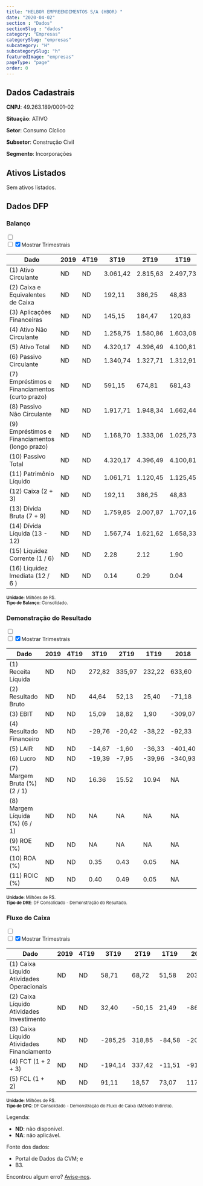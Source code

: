 ```yaml
---  
title: "HELBOR EMPREENDIMENTOS S/A (HBOR) "  
date: "2020-04-02"  
section : "Dados"  
sectionSlug : "dados"  
category: "Empresas"  
categorySlug: "empresas"  
subcategory: "H"  
subcategorySlug: "h"  
featuredImage: "empresas"  
pageType: "page"  
order: 0  
---
```



## Dados Cadastrais


**CNPJ**: 49.263.189/0001-02

**Situação**: ATIVO

**Setor**: Consumo Cíclico

**Subsetor**: Construção Civil

**Segmento**: Incorporações


## Ativos Listados


Sem ativos listados.




## Dados DFP

### Balanço
  
<input type='checkbox' class='toggleCommand' id='toggleBalanco' name='toggleBalanco'>  
<div class='filter-group-balanco'>  
<div class='check_button_balanco'>  
<label for='toggleBalanco'>  
<input type='checkbox' data-filter-col='trimBalanco'><input type='checkbox' data-filter-col='trimBalanco' checked><span>Mostrar Trimestrais</span>  
</label>  
</div>  
</div>  
<div class='overflow balancoTableWrapper'>  
<table class='balancoTable'>  
<thead>  
<tr>  
<th class='dataHeader fixedLeftColumn'>Dado</th>  
<th>2019</th>  
<th class='trimHeader' data-col='trimBalanco'>4T19</th>  
<th class='trimHeader' data-col='trimBalanco'>3T19</th>  
<th class='trimHeader' data-col='trimBalanco'>2T19</th>  
<th class='trimHeader' data-col='trimBalanco'>1T19</th>  
<th>2018</th>  
<th class='trimHeader' data-col='trimBalanco'>4T18</th>  
<th class='trimHeader' data-col='trimBalanco'>3T18</th>  
<th class='trimHeader' data-col='trimBalanco'>2T18</th>  
<th class='trimHeader' data-col='trimBalanco'>1T18</th>  
<th>2017</th>  
<th class='trimHeader' data-col='trimBalanco'>4T17</th>  
<th class='trimHeader' data-col='trimBalanco'>3T17</th>  
<th class='trimHeader' data-col='trimBalanco'>2T17</th>  
<th class='trimHeader' data-col='trimBalanco'>1T17</th>  
<th>2016</th>  
<th class='trimHeader' data-col='trimBalanco'>4T16</th>  
<th class='trimHeader' data-col='trimBalanco'>3T16</th>  
<th class='trimHeader' data-col='trimBalanco'>2T16</th>  
<th class='trimHeader' data-col='trimBalanco'>1T16</th>  
<th>2015</th>  
<th class='trimHeader' data-col='trimBalanco'>4T15</th>  
<th class='trimHeader' data-col='trimBalanco'>3T15</th>  
<th class='trimHeader' data-col='trimBalanco'>2T15</th>  
<th class='trimHeader' data-col='trimBalanco'>1T15</th>  
<th>2014</th>  
<th class='trimHeader' data-col='trimBalanco'>4T14</th>  
<th class='trimHeader' data-col='trimBalanco'>3T14</th>  
<th class='trimHeader' data-col='trimBalanco'>2T14</th>  
<th class='trimHeader' data-col='trimBalanco'>1T14</th>  
<th>2013</th>  
<th class='trimHeader' data-col='trimBalanco'>4T13</th>  
<th class='trimHeader' data-col='trimBalanco'>3T13</th>  
<th class='trimHeader' data-col='trimBalanco'>2T13</th>  
<th class='trimHeader' data-col='trimBalanco'>1T13</th>  
<th>2012</th>  
<th class='trimHeader' data-col='trimBalanco'>4T12</th>  
<th class='trimHeader' data-col='trimBalanco'>3T12</th>  
<th class='trimHeader' data-col='trimBalanco'>2T12</th>  
<th class='trimHeader' data-col='trimBalanco'>1T12</th>  
<th>2011</th>  
<th class='trimHeader' data-col='trimBalanco'>4T11</th>  
<th class='trimHeader' data-col='trimBalanco'>3T11</th>  
<th class='trimHeader' data-col='trimBalanco'>2T11</th>  
<th class='trimHeader' data-col='trimBalanco'>1T11</th>  
<th>2010</th>  
<th class='trimHeader' data-col='trimBalanco'>4T10</th>  
<th class='trimHeader' data-col='trimBalanco'>3T10</th>  
<th class='trimHeader' data-col='trimBalanco'>2T10</th>  
<th class='trimHeader' data-col='trimBalanco'>1T10</th>  
<th>2009</th>  
<th class='trimHeader' data-col='trimBalanco'>4T09</th>  
<th class='trimHeader' data-col='trimBalanco'>3T09</th>  
<th class='trimHeader' data-col='trimBalanco'>2T09</th>  
<th class='trimHeader' data-col='trimBalanco'>1T09</th>  
</tr>  
</thead>  
<tbody>  
<tr class='trContaAtivo'>  
<td class='leftAlignCell rowDescription fixedLeftColumn'>(1) Ativo Circulante</td>  
<td>ND</td>  
<td data-col='trimBalanco' class='trimData'>ND</td>  
<td data-col='trimBalanco' class='trimData'>3.061,42</td>  
<td data-col='trimBalanco' class='trimData'>2.815,63</td>  
<td data-col='trimBalanco' class='trimData'>2.497,73</td>  
<td>2.645,32</td>  
<td data-col='trimBalanco' class='trimData'>2.645,32</td>  
<td data-col='trimBalanco' class='trimData'>3.554,98</td>  
<td data-col='trimBalanco' class='trimData'>3.758,31</td>  
<td data-col='trimBalanco' class='trimData'>3.639,64</td>  
<td>3.654,49</td>  
<td data-col='trimBalanco' class='trimData'>3.654,49</td>  
<td data-col='trimBalanco' class='trimData'>4.124,05</td>  
<td data-col='trimBalanco' class='trimData'>3.654,49</td>  
<td data-col='trimBalanco' class='trimData'>3.654,49</td>  
<td>3.914,59</td>  
<td data-col='trimBalanco' class='trimData'>3.914,59</td>  
<td data-col='trimBalanco' class='trimData'>4.153,24</td>  
<td data-col='trimBalanco' class='trimData'>4.336,64</td>  
<td data-col='trimBalanco' class='trimData'>4.038,81</td>  
<td>3.812,22</td>  
<td data-col='trimBalanco' class='trimData'>3.812,22</td>  
<td data-col='trimBalanco' class='trimData'>3.306,54</td>  
<td data-col='trimBalanco' class='trimData'>3.149,96</td>  
<td data-col='trimBalanco' class='trimData'>3.172,31</td>  
<td>3.018,68</td>  
<td data-col='trimBalanco' class='trimData'>3.018,68</td>  
<td data-col='trimBalanco' class='trimData'>3.426,20</td>  
<td data-col='trimBalanco' class='trimData'>3.369,62</td>  
<td data-col='trimBalanco' class='trimData'>3.325,03</td>  
<td>3.235,61</td>  
<td data-col='trimBalanco' class='trimData'>3.235,61</td>  
<td data-col='trimBalanco' class='trimData'>3.092,51</td>  
<td data-col='trimBalanco' class='trimData'>3.050,27</td>  
<td data-col='trimBalanco' class='trimData'>2.822,91</td>  
<td>2.546,07</td>  
<td data-col='trimBalanco' class='trimData'>2.232,00</td>  
<td data-col='trimBalanco' class='trimData'>2.546,07</td>  
<td data-col='trimBalanco' class='trimData'>2.546,07</td>  
<td data-col='trimBalanco' class='trimData'>2.072,16</td>  
<td>1.774,02</td>  
<td data-col='trimBalanco' class='trimData'>1.774,02</td>  
<td data-col='trimBalanco' class='trimData'>1.821,35</td>  
<td data-col='trimBalanco' class='trimData'>1.805,78</td>  
<td data-col='trimBalanco' class='trimData'>1.648,17</td>  
<td>1.582,95</td>  
<td data-col='trimBalanco' class='trimData'>1.582,95</td>  
<td data-col='trimBalanco' class='trimData'>1.582,95</td>  
<td data-col='trimBalanco' class='trimData'>1.582,95</td>  
<td data-col='trimBalanco' class='trimData'>1.582,95</td>  
<td>804,77</td>  
<td data-col='trimBalanco' class='trimData'>804,77</td>  
<td data-col='trimBalanco' class='trimData'>ND</td>  
<td data-col='trimBalanco' class='trimData'>ND</td>  
<td data-col='trimBalanco' class='trimData'>ND</td>  
</tr>  
<tr class='trContaAtivo'>  
<td class='leftAlignCell rowDescription fixedLeftColumn'>(2) Caixa e Equivalentes de Caixa</td>  
<td>ND</td>  
<td data-col='trimBalanco' class='trimData'>ND</td>  
<td data-col='trimBalanco' class='trimData'>192,11</td>  
<td data-col='trimBalanco' class='trimData'>386,25</td>  
<td data-col='trimBalanco' class='trimData'>48,83</td>  
<td>60,34</td>  
<td data-col='trimBalanco' class='trimData'>60,34</td>  
<td data-col='trimBalanco' class='trimData'>109,55</td>  
<td data-col='trimBalanco' class='trimData'>59,27</td>  
<td data-col='trimBalanco' class='trimData'>59,23</td>  
<td>151,44</td>  
<td data-col='trimBalanco' class='trimData'>151,44</td>  
<td data-col='trimBalanco' class='trimData'>58,67</td>  
<td data-col='trimBalanco' class='trimData'>151,44</td>  
<td data-col='trimBalanco' class='trimData'>151,44</td>  
<td>78,53</td>  
<td data-col='trimBalanco' class='trimData'>78,53</td>  
<td data-col='trimBalanco' class='trimData'>70,87</td>  
<td data-col='trimBalanco' class='trimData'>103,82</td>  
<td data-col='trimBalanco' class='trimData'>90,47</td>  
<td>136,40</td>  
<td data-col='trimBalanco' class='trimData'>136,40</td>  
<td data-col='trimBalanco' class='trimData'>145,84</td>  
<td data-col='trimBalanco' class='trimData'>170,20</td>  
<td data-col='trimBalanco' class='trimData'>326,02</td>  
<td>235,92</td>  
<td data-col='trimBalanco' class='trimData'>235,92</td>  
<td data-col='trimBalanco' class='trimData'>232,51</td>  
<td data-col='trimBalanco' class='trimData'>264,11</td>  
<td data-col='trimBalanco' class='trimData'>358,61</td>  
<td>326,96</td>  
<td data-col='trimBalanco' class='trimData'>326,96</td>  
<td data-col='trimBalanco' class='trimData'>296,21</td>  
<td data-col='trimBalanco' class='trimData'>248,58</td>  
<td data-col='trimBalanco' class='trimData'>268,32</td>  
<td>295,41</td>  
<td data-col='trimBalanco' class='trimData'>275,48</td>  
<td data-col='trimBalanco' class='trimData'>295,41</td>  
<td data-col='trimBalanco' class='trimData'>295,41</td>  
<td data-col='trimBalanco' class='trimData'>233,41</td>  
<td>190,64</td>  
<td data-col='trimBalanco' class='trimData'>190,64</td>  
<td data-col='trimBalanco' class='trimData'>188,32</td>  
<td data-col='trimBalanco' class='trimData'>216,75</td>  
<td data-col='trimBalanco' class='trimData'>275,37</td>  
<td>304,54</td>  
<td data-col='trimBalanco' class='trimData'>304,54</td>  
<td data-col='trimBalanco' class='trimData'>304,54</td>  
<td data-col='trimBalanco' class='trimData'>304,54</td>  
<td data-col='trimBalanco' class='trimData'>304,54</td>  
<td>93,74</td>  
<td data-col='trimBalanco' class='trimData'>93,74</td>  
<td data-col='trimBalanco' class='trimData'>ND</td>  
<td data-col='trimBalanco' class='trimData'>ND</td>  
<td data-col='trimBalanco' class='trimData'>ND</td>  
</tr>  
<tr class='trContaAtivo'>  
<td class='leftAlignCell rowDescription fixedLeftColumn'>(3) Aplicações Financeiras</td>  
<td>ND</td>  
<td data-col='trimBalanco' class='trimData'>ND</td>  
<td data-col='trimBalanco' class='trimData'>145,15</td>  
<td data-col='trimBalanco' class='trimData'>184,47</td>  
<td data-col='trimBalanco' class='trimData'>120,83</td>  
<td>160,57</td>  
<td data-col='trimBalanco' class='trimData'>160,57</td>  
<td data-col='trimBalanco' class='trimData'>172,55</td>  
<td data-col='trimBalanco' class='trimData'>215,59</td>  
<td data-col='trimBalanco' class='trimData'>213,84</td>  
<td>199,56</td>  
<td data-col='trimBalanco' class='trimData'>199,56</td>  
<td data-col='trimBalanco' class='trimData'>197,35</td>  
<td data-col='trimBalanco' class='trimData'>199,56</td>  
<td data-col='trimBalanco' class='trimData'>199,56</td>  
<td>190,34</td>  
<td data-col='trimBalanco' class='trimData'>190,34</td>  
<td data-col='trimBalanco' class='trimData'>202,52</td>  
<td data-col='trimBalanco' class='trimData'>196,76</td>  
<td data-col='trimBalanco' class='trimData'>192,58</td>  
<td>198,95</td>  
<td data-col='trimBalanco' class='trimData'>198,95</td>  
<td data-col='trimBalanco' class='trimData'>193,16</td>  
<td data-col='trimBalanco' class='trimData'>117,47</td>  
<td data-col='trimBalanco' class='trimData'>33,85</td>  
<td>28,65</td>  
<td data-col='trimBalanco' class='trimData'>28,65</td>  
<td data-col='trimBalanco' class='trimData'>25,32</td>  
<td data-col='trimBalanco' class='trimData'>19,03</td>  
<td data-col='trimBalanco' class='trimData'>12,85</td>  
<td>11,03</td>  
<td data-col='trimBalanco' class='trimData'>11,03</td>  
<td data-col='trimBalanco' class='trimData'>10,75</td>  
<td data-col='trimBalanco' class='trimData'>97,51</td>  
<td data-col='trimBalanco' class='trimData'>117,05</td>  
<td>111,43</td>  
<td data-col='trimBalanco' class='trimData'>100,93</td>  
<td data-col='trimBalanco' class='trimData'>111,43</td>  
<td data-col='trimBalanco' class='trimData'>111,43</td>  
<td data-col='trimBalanco' class='trimData'>0,00</td>  
<td>20,33</td>  
<td data-col='trimBalanco' class='trimData'>20,33</td>  
<td data-col='trimBalanco' class='trimData'>0,00</td>  
<td data-col='trimBalanco' class='trimData'>0,00</td>  
<td data-col='trimBalanco' class='trimData'>0,00</td>  
<td>0,00</td>  
<td data-col='trimBalanco' class='trimData'>0,00</td>  
<td data-col='trimBalanco' class='trimData'>0,00</td>  
<td data-col='trimBalanco' class='trimData'>0,00</td>  
<td data-col='trimBalanco' class='trimData'>0,00</td>  
<td>0,00</td>  
<td data-col='trimBalanco' class='trimData'>0,00</td>  
<td data-col='trimBalanco' class='trimData'>ND</td>  
<td data-col='trimBalanco' class='trimData'>ND</td>  
<td data-col='trimBalanco' class='trimData'>ND</td>  
</tr>  
<tr class='trContaAtivo'>  
<td class='leftAlignCell rowDescription fixedLeftColumn'>(4) Ativo Não Circulante</td>  
<td>ND</td>  
<td data-col='trimBalanco' class='trimData'>ND</td>  
<td data-col='trimBalanco' class='trimData'>1.258,75</td>  
<td data-col='trimBalanco' class='trimData'>1.580,86</td>  
<td data-col='trimBalanco' class='trimData'>1.603,08</td>  
<td>1.492,68</td>  
<td data-col='trimBalanco' class='trimData'>1.492,68</td>  
<td data-col='trimBalanco' class='trimData'>924,85</td>  
<td data-col='trimBalanco' class='trimData'>952,45</td>  
<td data-col='trimBalanco' class='trimData'>1.178,52</td>  
<td>1.313,57</td>  
<td data-col='trimBalanco' class='trimData'>1.313,57</td>  
<td data-col='trimBalanco' class='trimData'>874,58</td>  
<td data-col='trimBalanco' class='trimData'>1.313,57</td>  
<td data-col='trimBalanco' class='trimData'>1.313,57</td>  
<td>1.444,59</td>  
<td data-col='trimBalanco' class='trimData'>1.444,59</td>  
<td data-col='trimBalanco' class='trimData'>1.250,61</td>  
<td data-col='trimBalanco' class='trimData'>814,07</td>  
<td data-col='trimBalanco' class='trimData'>1.100,44</td>  
<td>1.270,93</td>  
<td data-col='trimBalanco' class='trimData'>1.270,93</td>  
<td data-col='trimBalanco' class='trimData'>1.712,15</td>  
<td data-col='trimBalanco' class='trimData'>2.021,95</td>  
<td data-col='trimBalanco' class='trimData'>1.968,53</td>  
<td>2.033,38</td>  
<td data-col='trimBalanco' class='trimData'>2.033,38</td>  
<td data-col='trimBalanco' class='trimData'>1.490,11</td>  
<td data-col='trimBalanco' class='trimData'>1.419,11</td>  
<td data-col='trimBalanco' class='trimData'>1.562,31</td>  
<td>1.668,38</td>  
<td data-col='trimBalanco' class='trimData'>1.668,38</td>  
<td data-col='trimBalanco' class='trimData'>1.576,91</td>  
<td data-col='trimBalanco' class='trimData'>1.512,96</td>  
<td data-col='trimBalanco' class='trimData'>1.510,47</td>  
<td>1.639,18</td>  
<td data-col='trimBalanco' class='trimData'>1.217,67</td>  
<td data-col='trimBalanco' class='trimData'>1.639,18</td>  
<td data-col='trimBalanco' class='trimData'>1.639,18</td>  
<td data-col='trimBalanco' class='trimData'>744,15</td>  
<td>856,32</td>  
<td data-col='trimBalanco' class='trimData'>856,32</td>  
<td data-col='trimBalanco' class='trimData'>672,79</td>  
<td data-col='trimBalanco' class='trimData'>607,36</td>  
<td data-col='trimBalanco' class='trimData'>639,84</td>  
<td>516,27</td>  
<td data-col='trimBalanco' class='trimData'>516,27</td>  
<td data-col='trimBalanco' class='trimData'>516,27</td>  
<td data-col='trimBalanco' class='trimData'>516,27</td>  
<td data-col='trimBalanco' class='trimData'>516,27</td>  
<td>358,04</td>  
<td data-col='trimBalanco' class='trimData'>358,04</td>  
<td data-col='trimBalanco' class='trimData'>ND</td>  
<td data-col='trimBalanco' class='trimData'>ND</td>  
<td data-col='trimBalanco' class='trimData'>ND</td>  
</tr>  
<tr class='trContaAtivo'>  
<td class='leftAlignCell rowDescription fixedLeftColumn'>(5) Ativo Total</td>  
<td>ND</td>  
<td data-col='trimBalanco' class='trimData'>ND</td>  
<td data-col='trimBalanco' class='trimData'>4.320,17</td>  
<td data-col='trimBalanco' class='trimData'>4.396,49</td>  
<td data-col='trimBalanco' class='trimData'>4.100,81</td>  
<td>4.138,01</td>  
<td data-col='trimBalanco' class='trimData'>4.138,01</td>  
<td data-col='trimBalanco' class='trimData'>4.479,84</td>  
<td data-col='trimBalanco' class='trimData'>4.710,76</td>  
<td data-col='trimBalanco' class='trimData'>4.818,16</td>  
<td>4.968,06</td>  
<td data-col='trimBalanco' class='trimData'>4.968,06</td>  
<td data-col='trimBalanco' class='trimData'>4.998,62</td>  
<td data-col='trimBalanco' class='trimData'>4.968,06</td>  
<td data-col='trimBalanco' class='trimData'>4.968,06</td>  
<td>5.359,18</td>  
<td data-col='trimBalanco' class='trimData'>5.359,18</td>  
<td data-col='trimBalanco' class='trimData'>5.403,85</td>  
<td data-col='trimBalanco' class='trimData'>5.150,72</td>  
<td data-col='trimBalanco' class='trimData'>5.139,25</td>  
<td>5.083,15</td>  
<td data-col='trimBalanco' class='trimData'>5.083,15</td>  
<td data-col='trimBalanco' class='trimData'>5.018,69</td>  
<td data-col='trimBalanco' class='trimData'>5.171,91</td>  
<td data-col='trimBalanco' class='trimData'>5.140,84</td>  
<td>5.052,06</td>  
<td data-col='trimBalanco' class='trimData'>5.052,06</td>  
<td data-col='trimBalanco' class='trimData'>4.916,31</td>  
<td data-col='trimBalanco' class='trimData'>4.788,73</td>  
<td data-col='trimBalanco' class='trimData'>4.887,35</td>  
<td>4.903,99</td>  
<td data-col='trimBalanco' class='trimData'>4.903,99</td>  
<td data-col='trimBalanco' class='trimData'>4.669,42</td>  
<td data-col='trimBalanco' class='trimData'>4.563,23</td>  
<td data-col='trimBalanco' class='trimData'>4.333,38</td>  
<td>4.185,25</td>  
<td data-col='trimBalanco' class='trimData'>3.449,67</td>  
<td data-col='trimBalanco' class='trimData'>4.185,25</td>  
<td data-col='trimBalanco' class='trimData'>4.185,25</td>  
<td data-col='trimBalanco' class='trimData'>2.816,31</td>  
<td>2.630,34</td>  
<td data-col='trimBalanco' class='trimData'>2.630,34</td>  
<td data-col='trimBalanco' class='trimData'>2.494,14</td>  
<td data-col='trimBalanco' class='trimData'>2.413,15</td>  
<td data-col='trimBalanco' class='trimData'>2.288,01</td>  
<td>2.099,22</td>  
<td data-col='trimBalanco' class='trimData'>2.099,22</td>  
<td data-col='trimBalanco' class='trimData'>2.099,22</td>  
<td data-col='trimBalanco' class='trimData'>2.099,22</td>  
<td data-col='trimBalanco' class='trimData'>2.099,22</td>  
<td>1.162,81</td>  
<td data-col='trimBalanco' class='trimData'>1.162,81</td>  
<td data-col='trimBalanco' class='trimData'>ND</td>  
<td data-col='trimBalanco' class='trimData'>ND</td>  
<td data-col='trimBalanco' class='trimData'>ND</td>  
</tr>  
<tr class='trContaPassivo'>  
<td class='leftAlignCell rowDescription fixedLeftColumn'>(6) Passivo Circulante</td>  
<td>ND</td>  
<td data-col='trimBalanco' class='trimData'>ND</td>  
<td data-col='trimBalanco' class='trimData'>1.340,74</td>  
<td data-col='trimBalanco' class='trimData'>1.327,71</td>  
<td data-col='trimBalanco' class='trimData'>1.312,91</td>  
<td>1.343,29</td>  
<td data-col='trimBalanco' class='trimData'>1.343,29</td>  
<td data-col='trimBalanco' class='trimData'>1.354,36</td>  
<td data-col='trimBalanco' class='trimData'>1.205,43</td>  
<td data-col='trimBalanco' class='trimData'>1.117,05</td>  
<td>1.008,99</td>  
<td data-col='trimBalanco' class='trimData'>1.008,99</td>  
<td data-col='trimBalanco' class='trimData'>1.336,06</td>  
<td data-col='trimBalanco' class='trimData'>1.008,99</td>  
<td data-col='trimBalanco' class='trimData'>1.008,99</td>  
<td>1.710,01</td>  
<td data-col='trimBalanco' class='trimData'>1.710,01</td>  
<td data-col='trimBalanco' class='trimData'>1.616,17</td>  
<td data-col='trimBalanco' class='trimData'>1.504,20</td>  
<td data-col='trimBalanco' class='trimData'>1.583,62</td>  
<td>1.249,61</td>  
<td data-col='trimBalanco' class='trimData'>1.249,61</td>  
<td data-col='trimBalanco' class='trimData'>1.103,79</td>  
<td data-col='trimBalanco' class='trimData'>1.235,45</td>  
<td data-col='trimBalanco' class='trimData'>1.152,74</td>  
<td>1.253,50</td>  
<td data-col='trimBalanco' class='trimData'>1.253,50</td>  
<td data-col='trimBalanco' class='trimData'>1.172,20</td>  
<td data-col='trimBalanco' class='trimData'>1.185,49</td>  
<td data-col='trimBalanco' class='trimData'>1.123,86</td>  
<td>1.097,11</td>  
<td data-col='trimBalanco' class='trimData'>1.097,11</td>  
<td data-col='trimBalanco' class='trimData'>997,21</td>  
<td data-col='trimBalanco' class='trimData'>1.188,81</td>  
<td data-col='trimBalanco' class='trimData'>1.036,35</td>  
<td>1.089,92</td>  
<td data-col='trimBalanco' class='trimData'>974,68</td>  
<td data-col='trimBalanco' class='trimData'>1.120,79</td>  
<td data-col='trimBalanco' class='trimData'>1.120,79</td>  
<td data-col='trimBalanco' class='trimData'>804,12</td>  
<td>819,38</td>  
<td data-col='trimBalanco' class='trimData'>819,38</td>  
<td data-col='trimBalanco' class='trimData'>700,48</td>  
<td data-col='trimBalanco' class='trimData'>701,74</td>  
<td data-col='trimBalanco' class='trimData'>686,67</td>  
<td>614,68</td>  
<td data-col='trimBalanco' class='trimData'>614,68</td>  
<td data-col='trimBalanco' class='trimData'>614,68</td>  
<td data-col='trimBalanco' class='trimData'>614,68</td>  
<td data-col='trimBalanco' class='trimData'>614,68</td>  
<td>396,36</td>  
<td data-col='trimBalanco' class='trimData'>396,36</td>  
<td data-col='trimBalanco' class='trimData'>ND</td>  
<td data-col='trimBalanco' class='trimData'>ND</td>  
<td data-col='trimBalanco' class='trimData'>ND</td>  
</tr>  
<tr class='trContaPassivo'>  
<td class='leftAlignCell rowDescription fixedLeftColumn'>(7) Empréstimos e Financiamentos (curto prazo)</td>  
<td>ND</td>  
<td data-col='trimBalanco' class='trimData'>ND</td>  
<td data-col='trimBalanco' class='trimData'>591,15</td>  
<td data-col='trimBalanco' class='trimData'>674,81</td>  
<td data-col='trimBalanco' class='trimData'>681,43</td>  
<td>743,85</td>  
<td data-col='trimBalanco' class='trimData'>743,85</td>  
<td data-col='trimBalanco' class='trimData'>798,22</td>  
<td data-col='trimBalanco' class='trimData'>690,26</td>  
<td data-col='trimBalanco' class='trimData'>584,75</td>  
<td>499,15</td>  
<td data-col='trimBalanco' class='trimData'>499,15</td>  
<td data-col='trimBalanco' class='trimData'>856,45</td>  
<td data-col='trimBalanco' class='trimData'>499,15</td>  
<td data-col='trimBalanco' class='trimData'>499,15</td>  
<td>1.162,44</td>  
<td data-col='trimBalanco' class='trimData'>1.162,44</td>  
<td data-col='trimBalanco' class='trimData'>1.184,68</td>  
<td data-col='trimBalanco' class='trimData'>1.087,96</td>  
<td data-col='trimBalanco' class='trimData'>949,14</td>  
<td>778,11</td>  
<td data-col='trimBalanco' class='trimData'>778,11</td>  
<td data-col='trimBalanco' class='trimData'>663,39</td>  
<td data-col='trimBalanco' class='trimData'>786,86</td>  
<td data-col='trimBalanco' class='trimData'>673,69</td>  
<td>720,65</td>  
<td data-col='trimBalanco' class='trimData'>720,65</td>  
<td data-col='trimBalanco' class='trimData'>739,24</td>  
<td data-col='trimBalanco' class='trimData'>716,89</td>  
<td data-col='trimBalanco' class='trimData'>557,05</td>  
<td>573,09</td>  
<td data-col='trimBalanco' class='trimData'>573,09</td>  
<td data-col='trimBalanco' class='trimData'>568,73</td>  
<td data-col='trimBalanco' class='trimData'>610,10</td>  
<td data-col='trimBalanco' class='trimData'>522,53</td>  
<td>518,28</td>  
<td data-col='trimBalanco' class='trimData'>466,10</td>  
<td data-col='trimBalanco' class='trimData'>518,28</td>  
<td data-col='trimBalanco' class='trimData'>518,28</td>  
<td data-col='trimBalanco' class='trimData'>418,85</td>  
<td>469,84</td>  
<td data-col='trimBalanco' class='trimData'>469,84</td>  
<td data-col='trimBalanco' class='trimData'>409,13</td>  
<td data-col='trimBalanco' class='trimData'>371,49</td>  
<td data-col='trimBalanco' class='trimData'>359,66</td>  
<td>292,48</td>  
<td data-col='trimBalanco' class='trimData'>292,48</td>  
<td data-col='trimBalanco' class='trimData'>292,48</td>  
<td data-col='trimBalanco' class='trimData'>292,48</td>  
<td data-col='trimBalanco' class='trimData'>292,48</td>  
<td>213,47</td>  
<td data-col='trimBalanco' class='trimData'>213,47</td>  
<td data-col='trimBalanco' class='trimData'>ND</td>  
<td data-col='trimBalanco' class='trimData'>ND</td>  
<td data-col='trimBalanco' class='trimData'>ND</td>  
</tr>  
<tr class='trContaPassivo'>  
<td class='leftAlignCell rowDescription fixedLeftColumn'>(8) Passivo Não Circulante</td>  
<td>ND</td>  
<td data-col='trimBalanco' class='trimData'>ND</td>  
<td data-col='trimBalanco' class='trimData'>1.917,71</td>  
<td data-col='trimBalanco' class='trimData'>1.948,34</td>  
<td data-col='trimBalanco' class='trimData'>1.662,44</td>  
<td>1.645,66</td>  
<td data-col='trimBalanco' class='trimData'>1.645,66</td>  
<td data-col='trimBalanco' class='trimData'>1.717,74</td>  
<td data-col='trimBalanco' class='trimData'>1.902,53</td>  
<td data-col='trimBalanco' class='trimData'>1.998,68</td>  
<td>2.163,75</td>  
<td data-col='trimBalanco' class='trimData'>2.163,75</td>  
<td data-col='trimBalanco' class='trimData'>2.023,26</td>  
<td data-col='trimBalanco' class='trimData'>2.163,75</td>  
<td data-col='trimBalanco' class='trimData'>2.163,75</td>  
<td>1.773,52</td>  
<td data-col='trimBalanco' class='trimData'>1.773,52</td>  
<td data-col='trimBalanco' class='trimData'>1.933,43</td>  
<td data-col='trimBalanco' class='trimData'>1.750,41</td>  
<td data-col='trimBalanco' class='trimData'>1.644,98</td>  
<td>1.963,24</td>  
<td data-col='trimBalanco' class='trimData'>1.963,24</td>  
<td data-col='trimBalanco' class='trimData'>2.043,52</td>  
<td data-col='trimBalanco' class='trimData'>2.124,48</td>  
<td data-col='trimBalanco' class='trimData'>2.176,32</td>  
<td>2.019,54</td>  
<td data-col='trimBalanco' class='trimData'>2.019,54</td>  
<td data-col='trimBalanco' class='trimData'>1.946,51</td>  
<td data-col='trimBalanco' class='trimData'>1.851,07</td>  
<td data-col='trimBalanco' class='trimData'>2.018,93</td>  
<td>2.093,51</td>  
<td data-col='trimBalanco' class='trimData'>2.093,51</td>  
<td data-col='trimBalanco' class='trimData'>1.961,22</td>  
<td data-col='trimBalanco' class='trimData'>1.735,62</td>  
<td data-col='trimBalanco' class='trimData'>1.783,78</td>  
<td>1.670,53</td>  
<td data-col='trimBalanco' class='trimData'>1.346,81</td>  
<td data-col='trimBalanco' class='trimData'>1.639,66</td>  
<td data-col='trimBalanco' class='trimData'>1.639,66</td>  
<td data-col='trimBalanco' class='trimData'>1.046,63</td>  
<td>901,97</td>  
<td data-col='trimBalanco' class='trimData'>901,97</td>  
<td data-col='trimBalanco' class='trimData'>882,30</td>  
<td data-col='trimBalanco' class='trimData'>862,25</td>  
<td data-col='trimBalanco' class='trimData'>827,34</td>  
<td>756,71</td>  
<td data-col='trimBalanco' class='trimData'>756,71</td>  
<td data-col='trimBalanco' class='trimData'>756,71</td>  
<td data-col='trimBalanco' class='trimData'>756,71</td>  
<td data-col='trimBalanco' class='trimData'>756,71</td>  
<td>336,62</td>  
<td data-col='trimBalanco' class='trimData'>336,62</td>  
<td data-col='trimBalanco' class='trimData'>ND</td>  
<td data-col='trimBalanco' class='trimData'>ND</td>  
<td data-col='trimBalanco' class='trimData'>ND</td>  
</tr>  
<tr class='trContaPassivo'>  
<td class='leftAlignCell rowDescription fixedLeftColumn'>(9) Empréstimos e Financiamentos (longo prazo)</td>  
<td>ND</td>  
<td data-col='trimBalanco' class='trimData'>ND</td>  
<td data-col='trimBalanco' class='trimData'>1.168,70</td>  
<td data-col='trimBalanco' class='trimData'>1.333,06</td>  
<td data-col='trimBalanco' class='trimData'>1.025,73</td>  
<td>1.075,47</td>  
<td data-col='trimBalanco' class='trimData'>1.075,47</td>  
<td data-col='trimBalanco' class='trimData'>1.114,71</td>  
<td data-col='trimBalanco' class='trimData'>1.295,62</td>  
<td data-col='trimBalanco' class='trimData'>1.405,06</td>  
<td>1.551,82</td>  
<td data-col='trimBalanco' class='trimData'>1.551,82</td>  
<td data-col='trimBalanco' class='trimData'>1.369,35</td>  
<td data-col='trimBalanco' class='trimData'>1.551,82</td>  
<td data-col='trimBalanco' class='trimData'>1.551,82</td>  
<td>1.008,78</td>  
<td data-col='trimBalanco' class='trimData'>1.008,78</td>  
<td data-col='trimBalanco' class='trimData'>1.077,39</td>  
<td data-col='trimBalanco' class='trimData'>1.069,51</td>  
<td data-col='trimBalanco' class='trimData'>1.083,60</td>  
<td>1.189,57</td>  
<td data-col='trimBalanco' class='trimData'>1.189,57</td>  
<td data-col='trimBalanco' class='trimData'>1.187,46</td>  
<td data-col='trimBalanco' class='trimData'>923,71</td>  
<td data-col='trimBalanco' class='trimData'>974,62</td>  
<td>733,19</td>  
<td data-col='trimBalanco' class='trimData'>733,19</td>  
<td data-col='trimBalanco' class='trimData'>704,69</td>  
<td data-col='trimBalanco' class='trimData'>610,23</td>  
<td data-col='trimBalanco' class='trimData'>751,37</td>  
<td>762,42</td>  
<td data-col='trimBalanco' class='trimData'>762,42</td>  
<td data-col='trimBalanco' class='trimData'>718,50</td>  
<td data-col='trimBalanco' class='trimData'>616,75</td>  
<td data-col='trimBalanco' class='trimData'>654,32</td>  
<td>640,54</td>  
<td data-col='trimBalanco' class='trimData'>553,65</td>  
<td data-col='trimBalanco' class='trimData'>640,54</td>  
<td data-col='trimBalanco' class='trimData'>640,54</td>  
<td data-col='trimBalanco' class='trimData'>345,04</td>  
<td>280,79</td>  
<td data-col='trimBalanco' class='trimData'>280,79</td>  
<td data-col='trimBalanco' class='trimData'>284,59</td>  
<td data-col='trimBalanco' class='trimData'>267,86</td>  
<td data-col='trimBalanco' class='trimData'>244,69</td>  
<td>258,81</td>  
<td data-col='trimBalanco' class='trimData'>258,81</td>  
<td data-col='trimBalanco' class='trimData'>258,81</td>  
<td data-col='trimBalanco' class='trimData'>258,81</td>  
<td data-col='trimBalanco' class='trimData'>258,81</td>  
<td>144,23</td>  
<td data-col='trimBalanco' class='trimData'>144,23</td>  
<td data-col='trimBalanco' class='trimData'>ND</td>  
<td data-col='trimBalanco' class='trimData'>ND</td>  
<td data-col='trimBalanco' class='trimData'>ND</td>  
</tr>  
<tr class='trContaPassivo'>  
<td class='leftAlignCell rowDescription fixedLeftColumn'>(10) Passivo Total</td>  
<td>ND</td>  
<td data-col='trimBalanco' class='trimData'>ND</td>  
<td data-col='trimBalanco' class='trimData'>4.320,17</td>  
<td data-col='trimBalanco' class='trimData'>4.396,49</td>  
<td data-col='trimBalanco' class='trimData'>4.100,81</td>  
<td>4.138,01</td>  
<td data-col='trimBalanco' class='trimData'>4.138,01</td>  
<td data-col='trimBalanco' class='trimData'>4.479,84</td>  
<td data-col='trimBalanco' class='trimData'>4.710,76</td>  
<td data-col='trimBalanco' class='trimData'>4.818,16</td>  
<td>4.968,06</td>  
<td data-col='trimBalanco' class='trimData'>4.968,06</td>  
<td data-col='trimBalanco' class='trimData'>4.998,62</td>  
<td data-col='trimBalanco' class='trimData'>4.968,06</td>  
<td data-col='trimBalanco' class='trimData'>4.968,06</td>  
<td>5.359,18</td>  
<td data-col='trimBalanco' class='trimData'>5.359,18</td>  
<td data-col='trimBalanco' class='trimData'>5.403,85</td>  
<td data-col='trimBalanco' class='trimData'>5.150,72</td>  
<td data-col='trimBalanco' class='trimData'>5.139,25</td>  
<td>5.083,15</td>  
<td data-col='trimBalanco' class='trimData'>5.083,15</td>  
<td data-col='trimBalanco' class='trimData'>5.018,69</td>  
<td data-col='trimBalanco' class='trimData'>5.171,91</td>  
<td data-col='trimBalanco' class='trimData'>5.140,84</td>  
<td>5.052,06</td>  
<td data-col='trimBalanco' class='trimData'>5.052,06</td>  
<td data-col='trimBalanco' class='trimData'>4.916,31</td>  
<td data-col='trimBalanco' class='trimData'>4.788,73</td>  
<td data-col='trimBalanco' class='trimData'>4.887,35</td>  
<td>4.903,99</td>  
<td data-col='trimBalanco' class='trimData'>4.903,99</td>  
<td data-col='trimBalanco' class='trimData'>4.669,42</td>  
<td data-col='trimBalanco' class='trimData'>4.563,23</td>  
<td data-col='trimBalanco' class='trimData'>4.333,38</td>  
<td>4.185,25</td>  
<td data-col='trimBalanco' class='trimData'>3.449,67</td>  
<td data-col='trimBalanco' class='trimData'>4.185,25</td>  
<td data-col='trimBalanco' class='trimData'>4.185,25</td>  
<td data-col='trimBalanco' class='trimData'>2.816,31</td>  
<td>2.630,34</td>  
<td data-col='trimBalanco' class='trimData'>2.630,34</td>  
<td data-col='trimBalanco' class='trimData'>2.494,14</td>  
<td data-col='trimBalanco' class='trimData'>2.413,15</td>  
<td data-col='trimBalanco' class='trimData'>2.288,01</td>  
<td>2.099,22</td>  
<td data-col='trimBalanco' class='trimData'>2.099,22</td>  
<td data-col='trimBalanco' class='trimData'>2.099,22</td>  
<td data-col='trimBalanco' class='trimData'>2.099,22</td>  
<td data-col='trimBalanco' class='trimData'>2.099,22</td>  
<td>1.162,81</td>  
<td data-col='trimBalanco' class='trimData'>1.162,81</td>  
<td data-col='trimBalanco' class='trimData'>ND</td>  
<td data-col='trimBalanco' class='trimData'>ND</td>  
<td data-col='trimBalanco' class='trimData'>ND</td>  
</tr>  
<tr class='trContaPassivo'>  
<td class='leftAlignCell rowDescription fixedLeftColumn'>(11) Patrimônio Líquido</td>  
<td>ND</td>  
<td data-col='trimBalanco' class='trimData'>ND</td>  
<td data-col='trimBalanco' class='trimData'>1.061,71</td>  
<td data-col='trimBalanco' class='trimData'>1.120,45</td>  
<td data-col='trimBalanco' class='trimData'>1.125,45</td>  
<td>1.149,06</td>  
<td data-col='trimBalanco' class='trimData'>1.149,06</td>  
<td data-col='trimBalanco' class='trimData'>1.407,74</td>  
<td data-col='trimBalanco' class='trimData'>1.602,80</td>  
<td data-col='trimBalanco' class='trimData'>1.702,43</td>  
<td>1.795,32</td>  
<td data-col='trimBalanco' class='trimData'>1.795,32</td>  
<td data-col='trimBalanco' class='trimData'>1.639,30</td>  
<td data-col='trimBalanco' class='trimData'>1.795,32</td>  
<td data-col='trimBalanco' class='trimData'>1.795,32</td>  
<td>1.875,64</td>  
<td data-col='trimBalanco' class='trimData'>1.875,64</td>  
<td data-col='trimBalanco' class='trimData'>1.854,26</td>  
<td data-col='trimBalanco' class='trimData'>1.896,10</td>  
<td data-col='trimBalanco' class='trimData'>1.910,64</td>  
<td>1.870,31</td>  
<td data-col='trimBalanco' class='trimData'>1.870,31</td>  
<td data-col='trimBalanco' class='trimData'>1.871,39</td>  
<td data-col='trimBalanco' class='trimData'>1.811,97</td>  
<td data-col='trimBalanco' class='trimData'>1.811,78</td>  
<td>1.779,02</td>  
<td data-col='trimBalanco' class='trimData'>1.779,02</td>  
<td data-col='trimBalanco' class='trimData'>1.797,60</td>  
<td data-col='trimBalanco' class='trimData'>1.752,18</td>  
<td data-col='trimBalanco' class='trimData'>1.744,56</td>  
<td>1.713,37</td>  
<td data-col='trimBalanco' class='trimData'>1.713,37</td>  
<td data-col='trimBalanco' class='trimData'>1.710,99</td>  
<td data-col='trimBalanco' class='trimData'>1.638,80</td>  
<td data-col='trimBalanco' class='trimData'>1.513,25</td>  
<td>1.424,80</td>  
<td data-col='trimBalanco' class='trimData'>1.128,18</td>  
<td data-col='trimBalanco' class='trimData'>1.424,80</td>  
<td data-col='trimBalanco' class='trimData'>1.424,80</td>  
<td data-col='trimBalanco' class='trimData'>965,57</td>  
<td>908,99</td>  
<td data-col='trimBalanco' class='trimData'>908,99</td>  
<td data-col='trimBalanco' class='trimData'>911,36</td>  
<td data-col='trimBalanco' class='trimData'>849,16</td>  
<td data-col='trimBalanco' class='trimData'>774,00</td>  
<td>727,83</td>  
<td data-col='trimBalanco' class='trimData'>727,83</td>  
<td data-col='trimBalanco' class='trimData'>727,83</td>  
<td data-col='trimBalanco' class='trimData'>727,83</td>  
<td data-col='trimBalanco' class='trimData'>727,83</td>  
<td>429,83</td>  
<td data-col='trimBalanco' class='trimData'>429,83</td>  
<td data-col='trimBalanco' class='trimData'>ND</td>  
<td data-col='trimBalanco' class='trimData'>ND</td>  
<td data-col='trimBalanco' class='trimData'>ND</td>  
</tr>  
<tr>  
<td class='leftAlignCell rowDescription fixedLeftColumn'>(12) Caixa (2 + 3)</td>  
<td>ND</td>  
<td data-col='trimBalanco' class='trimData'>ND</td>  
<td class='positiveNumber trimData' data-col='trimBalanco'>192,11</td>  
<td class='positiveNumber trimData' data-col='trimBalanco'>386,25</td>  
<td class='positiveNumber trimData' data-col='trimBalanco'>48,83</td>  
<td class='positiveNumber'>220,91</td>  
<td class='positiveNumber trimData' data-col='trimBalanco'>60,34</td>  
<td class='positiveNumber trimData' data-col='trimBalanco'>109,55</td>  
<td class='positiveNumber trimData' data-col='trimBalanco'>59,27</td>  
<td class='positiveNumber trimData' data-col='trimBalanco'>59,23</td>  
<td class='positiveNumber'>351,00</td>  
<td class='positiveNumber trimData' data-col='trimBalanco'>151,44</td>  
<td class='positiveNumber trimData' data-col='trimBalanco'>58,67</td>  
<td class='positiveNumber trimData' data-col='trimBalanco'>151,44</td>  
<td class='positiveNumber trimData' data-col='trimBalanco'>151,44</td>  
<td class='positiveNumber'>268,87</td>  
<td class='positiveNumber trimData' data-col='trimBalanco'>78,53</td>  
<td class='positiveNumber trimData' data-col='trimBalanco'>70,87</td>  
<td class='positiveNumber trimData' data-col='trimBalanco'>103,82</td>  
<td class='positiveNumber trimData' data-col='trimBalanco'>90,47</td>  
<td class='positiveNumber'>335,35</td>  
<td class='positiveNumber trimData' data-col='trimBalanco'>136,40</td>  
<td class='positiveNumber trimData' data-col='trimBalanco'>145,84</td>  
<td class='positiveNumber trimData' data-col='trimBalanco'>170,20</td>  
<td class='positiveNumber trimData' data-col='trimBalanco'>326,02</td>  
<td class='positiveNumber'>264,56</td>  
<td class='positiveNumber trimData' data-col='trimBalanco'>235,92</td>  
<td class='positiveNumber trimData' data-col='trimBalanco'>232,51</td>  
<td class='positiveNumber trimData' data-col='trimBalanco'>264,11</td>  
<td class='positiveNumber trimData' data-col='trimBalanco'>358,61</td>  
<td class='positiveNumber'>337,99</td>  
<td class='positiveNumber trimData' data-col='trimBalanco'>326,96</td>  
<td class='positiveNumber trimData' data-col='trimBalanco'>296,21</td>  
<td class='positiveNumber trimData' data-col='trimBalanco'>248,58</td>  
<td class='positiveNumber trimData' data-col='trimBalanco'>268,32</td>  
<td class='positiveNumber'>406,84</td>  
<td class='positiveNumber trimData' data-col='trimBalanco'>275,48</td>  
<td class='positiveNumber trimData' data-col='trimBalanco'>295,41</td>  
<td class='positiveNumber trimData' data-col='trimBalanco'>295,41</td>  
<td class='positiveNumber trimData' data-col='trimBalanco'>233,41</td>  
<td class='positiveNumber'>210,97</td>  
<td class='positiveNumber trimData' data-col='trimBalanco'>190,64</td>  
<td class='positiveNumber trimData' data-col='trimBalanco'>188,32</td>  
<td class='positiveNumber trimData' data-col='trimBalanco'>216,75</td>  
<td class='positiveNumber trimData' data-col='trimBalanco'>275,37</td>  
<td class='positiveNumber'>304,54</td>  
<td class='positiveNumber trimData' data-col='trimBalanco'>304,54</td>  
<td class='positiveNumber trimData' data-col='trimBalanco'>304,54</td>  
<td class='positiveNumber trimData' data-col='trimBalanco'>304,54</td>  
<td class='positiveNumber trimData' data-col='trimBalanco'>304,54</td>  
<td class='positiveNumber'>93,74</td>  
<td class='positiveNumber trimData' data-col='trimBalanco'>93,74</td>  
<td data-col='trimBalanco' class='trimData'>ND</td>  
<td data-col='trimBalanco' class='trimData'>ND</td>  
<td data-col='trimBalanco' class='trimData'>ND</td>  
</tr>  
<tr class='trDividaBruta'>  
<td class='leftAlignCell rowDescription fixedLeftColumn'>(13) Dívida Bruta (7 + 9)</td>  
<td>ND</td>  
<td data-col='trimBalanco' class='trimData'>ND</td>  
<td class='negativeNumber trimData' data-col='trimBalanco'>1.759,85</td>  
<td class='negativeNumber trimData' data-col='trimBalanco'>2.007,87</td>  
<td class='negativeNumber trimData' data-col='trimBalanco'>1.707,16</td>  
<td class='negativeNumber'>1.819,33</td>  
<td class='negativeNumber trimData' data-col='trimBalanco'>1.819,33</td>  
<td class='negativeNumber trimData' data-col='trimBalanco'>1.912,93</td>  
<td class='negativeNumber trimData' data-col='trimBalanco'>1.985,87</td>  
<td class='negativeNumber trimData' data-col='trimBalanco'>1.989,81</td>  
<td class='negativeNumber'>2.050,97</td>  
<td class='negativeNumber trimData' data-col='trimBalanco'>2.050,97</td>  
<td class='negativeNumber trimData' data-col='trimBalanco'>2.225,80</td>  
<td class='negativeNumber trimData' data-col='trimBalanco'>2.050,97</td>  
<td class='negativeNumber trimData' data-col='trimBalanco'>2.050,97</td>  
<td class='negativeNumber'>2.171,22</td>  
<td class='negativeNumber trimData' data-col='trimBalanco'>2.171,22</td>  
<td class='negativeNumber trimData' data-col='trimBalanco'>2.262,07</td>  
<td class='negativeNumber trimData' data-col='trimBalanco'>2.157,47</td>  
<td class='negativeNumber trimData' data-col='trimBalanco'>2.032,74</td>  
<td class='negativeNumber'>1.967,68</td>  
<td class='negativeNumber trimData' data-col='trimBalanco'>1.967,68</td>  
<td class='negativeNumber trimData' data-col='trimBalanco'>1.850,85</td>  
<td class='negativeNumber trimData' data-col='trimBalanco'>1.710,56</td>  
<td class='negativeNumber trimData' data-col='trimBalanco'>1.648,32</td>  
<td class='negativeNumber'>1.453,84</td>  
<td class='negativeNumber trimData' data-col='trimBalanco'>1.453,84</td>  
<td class='negativeNumber trimData' data-col='trimBalanco'>1.443,93</td>  
<td class='negativeNumber trimData' data-col='trimBalanco'>1.327,11</td>  
<td class='negativeNumber trimData' data-col='trimBalanco'>1.308,42</td>  
<td class='negativeNumber'>1.335,51</td>  
<td class='negativeNumber trimData' data-col='trimBalanco'>1.335,51</td>  
<td class='negativeNumber trimData' data-col='trimBalanco'>1.287,23</td>  
<td class='negativeNumber trimData' data-col='trimBalanco'>1.226,85</td>  
<td class='negativeNumber trimData' data-col='trimBalanco'>1.176,85</td>  
<td class='negativeNumber'>1.158,82</td>  
<td class='negativeNumber trimData' data-col='trimBalanco'>1.019,76</td>  
<td class='negativeNumber trimData' data-col='trimBalanco'>1.158,82</td>  
<td class='negativeNumber trimData' data-col='trimBalanco'>1.158,82</td>  
<td class='negativeNumber trimData' data-col='trimBalanco'>763,89</td>  
<td class='negativeNumber'>750,63</td>  
<td class='negativeNumber trimData' data-col='trimBalanco'>750,63</td>  
<td class='negativeNumber trimData' data-col='trimBalanco'>693,72</td>  
<td class='negativeNumber trimData' data-col='trimBalanco'>639,35</td>  
<td class='negativeNumber trimData' data-col='trimBalanco'>604,35</td>  
<td class='negativeNumber'>551,29</td>  
<td class='negativeNumber trimData' data-col='trimBalanco'>551,29</td>  
<td class='negativeNumber trimData' data-col='trimBalanco'>551,29</td>  
<td class='negativeNumber trimData' data-col='trimBalanco'>551,29</td>  
<td class='negativeNumber trimData' data-col='trimBalanco'>551,29</td>  
<td class='negativeNumber'>357,70</td>  
<td class='negativeNumber trimData' data-col='trimBalanco'>357,70</td>  
<td data-col='trimBalanco' class='trimData'>ND</td>  
<td data-col='trimBalanco' class='trimData'>ND</td>  
<td data-col='trimBalanco' class='trimData'>ND</td>  
</tr>  
<tr>  
<td class='leftAlignCell rowDescription fixedLeftColumn'>(14) Dívida Líquida  (13 - 12)</td>  
<td>ND</td>  
<td data-col='trimBalanco' class='trimData'>ND</td>  
<td class='negativeNumber trimData' data-col='trimBalanco'>1.567,74</td>  
<td class='negativeNumber trimData' data-col='trimBalanco'>1.621,62</td>  
<td class='negativeNumber trimData' data-col='trimBalanco'>1.658,33</td>  
<td class='negativeNumber'>1.598,41</td>  
<td class='negativeNumber trimData' data-col='trimBalanco'>1.758,99</td>  
<td class='negativeNumber trimData' data-col='trimBalanco'>1.803,38</td>  
<td class='negativeNumber trimData' data-col='trimBalanco'>1.926,60</td>  
<td class='negativeNumber trimData' data-col='trimBalanco'>1.930,58</td>  
<td class='negativeNumber'>1.699,97</td>  
<td class='negativeNumber trimData' data-col='trimBalanco'>1.899,53</td>  
<td class='negativeNumber trimData' data-col='trimBalanco'>2.167,13</td>  
<td class='negativeNumber trimData' data-col='trimBalanco'>1.899,53</td>  
<td class='negativeNumber trimData' data-col='trimBalanco'>1.899,53</td>  
<td class='negativeNumber'>1.902,35</td>  
<td class='negativeNumber trimData' data-col='trimBalanco'>2.092,69</td>  
<td class='negativeNumber trimData' data-col='trimBalanco'>2.191,20</td>  
<td class='negativeNumber trimData' data-col='trimBalanco'>2.053,65</td>  
<td class='negativeNumber trimData' data-col='trimBalanco'>1.942,27</td>  
<td class='negativeNumber'>1.632,33</td>  
<td class='negativeNumber trimData' data-col='trimBalanco'>1.831,27</td>  
<td class='negativeNumber trimData' data-col='trimBalanco'>1.705,01</td>  
<td class='negativeNumber trimData' data-col='trimBalanco'>1.540,37</td>  
<td class='negativeNumber trimData' data-col='trimBalanco'>1.322,30</td>  
<td class='negativeNumber'>1.189,27</td>  
<td class='negativeNumber trimData' data-col='trimBalanco'>1.217,92</td>  
<td class='negativeNumber trimData' data-col='trimBalanco'>1.211,43</td>  
<td class='negativeNumber trimData' data-col='trimBalanco'>1.063,00</td>  
<td class='negativeNumber trimData' data-col='trimBalanco'>949,82</td>  
<td class='negativeNumber'>997,52</td>  
<td class='negativeNumber trimData' data-col='trimBalanco'>1.008,55</td>  
<td class='negativeNumber trimData' data-col='trimBalanco'>991,01</td>  
<td class='negativeNumber trimData' data-col='trimBalanco'>978,27</td>  
<td class='negativeNumber trimData' data-col='trimBalanco'>908,53</td>  
<td class='negativeNumber'>751,98</td>  
<td class='negativeNumber trimData' data-col='trimBalanco'>744,28</td>  
<td class='negativeNumber trimData' data-col='trimBalanco'>863,41</td>  
<td class='negativeNumber trimData' data-col='trimBalanco'>863,41</td>  
<td class='negativeNumber trimData' data-col='trimBalanco'>530,48</td>  
<td class='negativeNumber'>539,66</td>  
<td class='negativeNumber trimData' data-col='trimBalanco'>559,99</td>  
<td class='negativeNumber trimData' data-col='trimBalanco'>505,39</td>  
<td class='negativeNumber trimData' data-col='trimBalanco'>422,60</td>  
<td class='negativeNumber trimData' data-col='trimBalanco'>328,98</td>  
<td class='negativeNumber'>246,75</td>  
<td class='negativeNumber trimData' data-col='trimBalanco'>246,75</td>  
<td class='negativeNumber trimData' data-col='trimBalanco'>246,75</td>  
<td class='negativeNumber trimData' data-col='trimBalanco'>246,75</td>  
<td class='negativeNumber trimData' data-col='trimBalanco'>246,75</td>  
<td class='negativeNumber'>263,96</td>  
<td class='negativeNumber trimData' data-col='trimBalanco'>263,96</td>  
<td data-col='trimBalanco' class='trimData'>ND</td>  
<td data-col='trimBalanco' class='trimData'>ND</td>  
<td data-col='trimBalanco' class='trimData'>ND</td>  
</tr>  
<tr>  
<td class='leftAlignCell rowDescription fixedLeftColumn'>(15) Liquidez Corrente (1 / 6)</td>  
<td>ND</td>  
<td data-col='trimBalanco' class='trimData'>ND</td>  
<td data-col='trimBalanco' class='trimData'>2.28</td>  
<td data-col='trimBalanco' class='trimData'>2.12</td>  
<td data-col='trimBalanco' class='trimData'>1.90</td>  
<td>1.97</td>  
<td data-col='trimBalanco' class='trimData'>1.97</td>  
<td data-col='trimBalanco' class='trimData'>2.62</td>  
<td data-col='trimBalanco' class='trimData'>3.12</td>  
<td data-col='trimBalanco' class='trimData'>3.26</td>  
<td>3.62</td>  
<td data-col='trimBalanco' class='trimData'>3.62</td>  
<td data-col='trimBalanco' class='trimData'>3.09</td>  
<td data-col='trimBalanco' class='trimData'>3.62</td>  
<td data-col='trimBalanco' class='trimData'>3.62</td>  
<td>2.29</td>  
<td data-col='trimBalanco' class='trimData'>2.29</td>  
<td data-col='trimBalanco' class='trimData'>2.57</td>  
<td data-col='trimBalanco' class='trimData'>2.88</td>  
<td data-col='trimBalanco' class='trimData'>2.55</td>  
<td>3.05</td>  
<td data-col='trimBalanco' class='trimData'>3.05</td>  
<td data-col='trimBalanco' class='trimData'>3.00</td>  
<td data-col='trimBalanco' class='trimData'>2.55</td>  
<td data-col='trimBalanco' class='trimData'>2.75</td>  
<td>2.41</td>  
<td data-col='trimBalanco' class='trimData'>2.41</td>  
<td data-col='trimBalanco' class='trimData'>2.92</td>  
<td data-col='trimBalanco' class='trimData'>2.84</td>  
<td data-col='trimBalanco' class='trimData'>2.96</td>  
<td>2.95</td>  
<td data-col='trimBalanco' class='trimData'>2.95</td>  
<td data-col='trimBalanco' class='trimData'>3.10</td>  
<td data-col='trimBalanco' class='trimData'>2.57</td>  
<td data-col='trimBalanco' class='trimData'>2.72</td>  
<td>2.34</td>  
<td data-col='trimBalanco' class='trimData'>2.29</td>  
<td data-col='trimBalanco' class='trimData'>2.27</td>  
<td data-col='trimBalanco' class='trimData'>2.27</td>  
<td data-col='trimBalanco' class='trimData'>2.58</td>  
<td>2.17</td>  
<td data-col='trimBalanco' class='trimData'>2.17</td>  
<td data-col='trimBalanco' class='trimData'>2.60</td>  
<td data-col='trimBalanco' class='trimData'>2.57</td>  
<td data-col='trimBalanco' class='trimData'>2.40</td>  
<td>2.58</td>  
<td data-col='trimBalanco' class='trimData'>2.58</td>  
<td data-col='trimBalanco' class='trimData'>2.58</td>  
<td data-col='trimBalanco' class='trimData'>2.58</td>  
<td data-col='trimBalanco' class='trimData'>2.58</td>  
<td>2.03</td>  
<td data-col='trimBalanco' class='trimData'>2.03</td>  
<td data-col='trimBalanco' class='trimData'>ND</td>  
<td data-col='trimBalanco' class='trimData'>ND</td>  
<td data-col='trimBalanco' class='trimData'>ND</td>  
</tr>  
<tr>  
<td class='leftAlignCell rowDescription fixedLeftColumn'>(16) Liquidez Imediata  (12 / 6 )</td>  
<td>ND</td>  
<td data-col='trimBalanco' class='trimData'>ND</td>  
<td data-col='trimBalanco' class='trimData'>0.14</td>  
<td data-col='trimBalanco' class='trimData'>0.29</td>  
<td data-col='trimBalanco' class='trimData'>0.04</td>  
<td>0.16</td>  
<td data-col='trimBalanco' class='trimData'>0.04</td>  
<td data-col='trimBalanco' class='trimData'>0.08</td>  
<td data-col='trimBalanco' class='trimData'>0.05</td>  
<td data-col='trimBalanco' class='trimData'>0.05</td>  
<td>0.35</td>  
<td data-col='trimBalanco' class='trimData'>0.15</td>  
<td data-col='trimBalanco' class='trimData'>0.04</td>  
<td data-col='trimBalanco' class='trimData'>0.15</td>  
<td data-col='trimBalanco' class='trimData'>0.15</td>  
<td>0.16</td>  
<td data-col='trimBalanco' class='trimData'>0.05</td>  
<td data-col='trimBalanco' class='trimData'>0.04</td>  
<td data-col='trimBalanco' class='trimData'>0.07</td>  
<td data-col='trimBalanco' class='trimData'>0.06</td>  
<td>0.27</td>  
<td data-col='trimBalanco' class='trimData'>0.11</td>  
<td data-col='trimBalanco' class='trimData'>0.13</td>  
<td data-col='trimBalanco' class='trimData'>0.14</td>  
<td data-col='trimBalanco' class='trimData'>0.28</td>  
<td>0.21</td>  
<td data-col='trimBalanco' class='trimData'>0.19</td>  
<td data-col='trimBalanco' class='trimData'>0.20</td>  
<td data-col='trimBalanco' class='trimData'>0.22</td>  
<td data-col='trimBalanco' class='trimData'>0.32</td>  
<td>0.31</td>  
<td data-col='trimBalanco' class='trimData'>0.30</td>  
<td data-col='trimBalanco' class='trimData'>0.30</td>  
<td data-col='trimBalanco' class='trimData'>0.21</td>  
<td data-col='trimBalanco' class='trimData'>0.26</td>  
<td>0.37</td>  
<td data-col='trimBalanco' class='trimData'>0.28</td>  
<td data-col='trimBalanco' class='trimData'>0.26</td>  
<td data-col='trimBalanco' class='trimData'>0.26</td>  
<td data-col='trimBalanco' class='trimData'>0.29</td>  
<td>0.26</td>  
<td data-col='trimBalanco' class='trimData'>0.23</td>  
<td data-col='trimBalanco' class='trimData'>0.27</td>  
<td data-col='trimBalanco' class='trimData'>0.31</td>  
<td data-col='trimBalanco' class='trimData'>0.40</td>  
<td>0.50</td>  
<td data-col='trimBalanco' class='trimData'>0.50</td>  
<td data-col='trimBalanco' class='trimData'>0.50</td>  
<td data-col='trimBalanco' class='trimData'>0.50</td>  
<td data-col='trimBalanco' class='trimData'>0.50</td>  
<td>0.24</td>  
<td data-col='trimBalanco' class='trimData'>0.24</td>  
<td data-col='trimBalanco' class='trimData'>ND</td>  
<td data-col='trimBalanco' class='trimData'>ND</td>  
<td data-col='trimBalanco' class='trimData'>ND</td>  
</tr>  
</tbody>  
</table>  
</div>  
<p style='font-size:0.7rem; margin:0px;'><strong>Unidade</strong>: Milhões de R$.</p>  
<p style='font-size:0.7rem; margin:0px;'><strong>Tipo de Balanço</strong>: Consolidado.</p>


### Demonstração do Resultado
  
<input type='checkbox' class='toggleCommand' id='toggleDRE' name='toggleDRE'>  
<div class='filter-group-dre'>  
<div class='check_button_dre'>  
<label for='toggleDRE'>  
<input type='checkbox' data-filter-col='trimDRE'><input type='checkbox' data-filter-col='trimDRE' checked><span>Mostrar Trimestrais</span>  
</label>  
</div>  
</div>  
<div class='overflow balancoTableWrapper'>  
<table class='balancoTable'>  
<thead>  
<tr>  
<th class='dataHeader fixedLeftColumn'>Dado</th>  
<th>2019</th>  
<th class='trimHeader' data-col='trimDRE'>4T19</th>  
<th class='trimHeader' data-col='trimDRE'>3T19</th>  
<th class='trimHeader' data-col='trimDRE'>2T19</th>  
<th class='trimHeader' data-col='trimDRE'>1T19</th>  
<th>2018</th>  
<th class='trimHeader' data-col='trimDRE'>4T18</th>  
<th class='trimHeader' data-col='trimDRE'>3T18</th>  
<th class='trimHeader' data-col='trimDRE'>2T18</th>  
<th class='trimHeader' data-col='trimDRE'>1T18</th>  
<th>2017</th>  
<th class='trimHeader' data-col='trimDRE'>4T17</th>  
<th class='trimHeader' data-col='trimDRE'>3T17</th>  
<th class='trimHeader' data-col='trimDRE'>2T17</th>  
<th class='trimHeader' data-col='trimDRE'>1T17</th>  
<th>2016</th>  
<th class='trimHeader' data-col='trimDRE'>4T16</th>  
<th class='trimHeader' data-col='trimDRE'>3T16</th>  
<th class='trimHeader' data-col='trimDRE'>2T16</th>  
<th class='trimHeader' data-col='trimDRE'>1T16</th>  
<th>2015</th>  
<th class='trimHeader' data-col='trimDRE'>4T15</th>  
<th class='trimHeader' data-col='trimDRE'>3T15</th>  
<th class='trimHeader' data-col='trimDRE'>2T15</th>  
<th class='trimHeader' data-col='trimDRE'>1T15</th>  
<th>2014</th>  
<th class='trimHeader' data-col='trimDRE'>4T14</th>  
<th class='trimHeader' data-col='trimDRE'>3T14</th>  
<th class='trimHeader' data-col='trimDRE'>2T14</th>  
<th class='trimHeader' data-col='trimDRE'>1T14</th>  
<th>2013</th>  
<th class='trimHeader' data-col='trimDRE'>4T13</th>  
<th class='trimHeader' data-col='trimDRE'>3T13</th>  
<th class='trimHeader' data-col='trimDRE'>2T13</th>  
<th class='trimHeader' data-col='trimDRE'>1T13</th>  
<th>2012</th>  
<th class='trimHeader' data-col='trimDRE'>4T12</th>  
<th class='trimHeader' data-col='trimDRE'>3T12</th>  
<th class='trimHeader' data-col='trimDRE'>2T12</th>  
<th class='trimHeader' data-col='trimDRE'>1T12</th>  
<th>2011</th>  
<th class='trimHeader' data-col='trimDRE'>4T11</th>  
<th class='trimHeader' data-col='trimDRE'>3T11</th>  
<th class='trimHeader' data-col='trimDRE'>2T11</th>  
<th class='trimHeader' data-col='trimDRE'>1T11</th>  
<th>2010</th>  
<th class='trimHeader' data-col='trimDRE'>4T10</th>  
<th class='trimHeader' data-col='trimDRE'>3T10</th>  
<th class='trimHeader' data-col='trimDRE'>2T10</th>  
<th class='trimHeader' data-col='trimDRE'>1T10</th>  
<th>2009</th>  
<th class='trimHeader' data-col='trimDRE'>4T09</th>  
<th class='trimHeader' data-col='trimDRE'>3T09</th>  
<th class='trimHeader' data-col='trimDRE'>2T09</th>  
<th class='trimHeader' data-col='trimDRE'>1T09</th>  
</tr>  
</thead>  
<tbody>  
<tr class='trDRE'>  
<td class='leftAlignCell rowDescription fixedLeftColumn'>(1) Receita Líquida</td>  
<td>ND</td>  
<td data-col='trimDRE' class='trimData'>ND</td>  
<td data-col='trimDRE' class='trimData' >272,82</td>  
<td data-col='trimDRE' class='trimData' >335,97</td>  
<td data-col='trimDRE' class='trimData' >232,22</td>  
<td>633,60</td>  
<td data-col='trimDRE' class='trimData' >393,35</td>  
<td data-col='trimDRE' class='trimData' >61,70</td>  
<td data-col='trimDRE' class='trimData' >98,04</td>  
<td data-col='trimDRE' class='trimData' >80,52</td>  
<td>518,14</td>  
<td data-col='trimDRE' class='trimData' >120,51</td>  
<td data-col='trimDRE' class='trimData' >88,61</td>  
<td data-col='trimDRE' class='trimData' >119,83</td>  
<td data-col='trimDRE' class='trimData' >189,18</td>  
<td>901,95</td>  
<td data-col='trimDRE' class='trimData' >199,02</td>  
<td data-col='trimDRE' class='trimData' >143,06</td>  
<td data-col='trimDRE' class='trimData' >269,15</td>  
<td data-col='trimDRE' class='trimData' >290,73</td>  
<td>1.307,40</td>  
<td data-col='trimDRE' class='trimData' >333,78</td>  
<td data-col='trimDRE' class='trimData' >350,53</td>  
<td data-col='trimDRE' class='trimData' >300,66</td>  
<td data-col='trimDRE' class='trimData' >322,43</td>  
<td>1.602,01</td>  
<td data-col='trimDRE' class='trimData' >283,40</td>  
<td data-col='trimDRE' class='trimData' >473,00</td>  
<td data-col='trimDRE' class='trimData' >417,35</td>  
<td data-col='trimDRE' class='trimData' >428,25</td>  
<td>1.944,81</td>  
<td data-col='trimDRE' class='trimData' >636,26</td>  
<td data-col='trimDRE' class='trimData' >475,74</td>  
<td data-col='trimDRE' class='trimData' >454,40</td>  
<td data-col='trimDRE' class='trimData' >378,40</td>  
<td>1.772,95</td>  
<td data-col='trimDRE' class='trimData' >448,43</td>  
<td data-col='trimDRE' class='trimData' >493,20</td>  
<td data-col='trimDRE' class='trimData' >520,58</td>  
<td data-col='trimDRE' class='trimData' >310,74</td>  
<td>1.178,53</td>  
<td data-col='trimDRE' class='trimData' >343,70</td>  
<td data-col='trimDRE' class='trimData' >293,31</td>  
<td data-col='trimDRE' class='trimData' >316,91</td>  
<td data-col='trimDRE' class='trimData' >224,60</td>  
<td>987,17</td>  
<td data-col='trimDRE' class='trimData' >254,79</td>  
<td data-col='trimDRE' class='trimData' >268,25</td>  
<td data-col='trimDRE' class='trimData' >243,45</td>  
<td data-col='trimDRE' class='trimData' >220,69</td>  
<td>655,33</td>  
<td data-col='trimDRE' class='trimData'>ND</td>  
<td data-col='trimDRE' class='trimData'>ND</td>  
<td data-col='trimDRE' class='trimData'>ND</td>  
<td data-col='trimDRE' class='trimData'>ND</td>  
</tr>  
<tr class='trDRE'>  
<td class='leftAlignCell rowDescription fixedLeftColumn'>(2) Resultado Bruto</td>  
<td>ND</td>  
<td data-col='trimDRE' class='trimData'>ND</td>  
<td data-col='trimDRE' class='trimData positiveNumberGreen' >44,64</td>  
<td data-col='trimDRE' class='trimData positiveNumberGreen' >52,13</td>  
<td data-col='trimDRE' class='trimData positiveNumberGreen' >25,40</td>  
<td class='negativeNumber'>-71,18</td>  
<td data-col='trimDRE' class='trimData positiveNumberGreen' >55,14</td>  
<td data-col='trimDRE' class='trimData negativeNumber' >-69,43</td>  
<td data-col='trimDRE' class='trimData negativeNumber' >-44,01</td>  
<td data-col='trimDRE' class='trimData negativeNumber' >-12,88</td>  
<td class='negativeNumber'>-30,60</td>  
<td data-col='trimDRE' class='trimData negativeNumber' >-3,36</td>  
<td data-col='trimDRE' class='trimData negativeNumber' >-10,97</td>  
<td data-col='trimDRE' class='trimData negativeNumber' >-13,30</td>  
<td data-col='trimDRE' class='trimData negativeNumber' >-2,97</td>  
<td class='positiveNumberGreen'>96,58</td>  
<td data-col='trimDRE' class='trimData negativeNumber' >-25,77</td>  
<td data-col='trimDRE' class='trimData positiveNumberGreen' >18,05</td>  
<td data-col='trimDRE' class='trimData positiveNumberGreen' >60,14</td>  
<td data-col='trimDRE' class='trimData positiveNumberGreen' >44,16</td>  
<td class='positiveNumberGreen'>299,83</td>  
<td data-col='trimDRE' class='trimData positiveNumberGreen' >54,45</td>  
<td data-col='trimDRE' class='trimData positiveNumberGreen' >95,08</td>  
<td data-col='trimDRE' class='trimData positiveNumberGreen' >64,39</td>  
<td data-col='trimDRE' class='trimData positiveNumberGreen' >85,92</td>  
<td class='positiveNumberGreen'>513,46</td>  
<td data-col='trimDRE' class='trimData positiveNumberGreen' >124,36</td>  
<td data-col='trimDRE' class='trimData positiveNumberGreen' >139,65</td>  
<td data-col='trimDRE' class='trimData positiveNumberGreen' >124,15</td>  
<td data-col='trimDRE' class='trimData positiveNumberGreen' >125,31</td>  
<td class='positiveNumberGreen'>649,17</td>  
<td data-col='trimDRE' class='trimData positiveNumberGreen' >193,60</td>  
<td data-col='trimDRE' class='trimData positiveNumberGreen' >165,21</td>  
<td data-col='trimDRE' class='trimData positiveNumberGreen' >164,83</td>  
<td data-col='trimDRE' class='trimData positiveNumberGreen' >125,54</td>  
<td class='positiveNumberGreen'>631,09</td>  
<td data-col='trimDRE' class='trimData positiveNumberGreen' >151,55</td>  
<td data-col='trimDRE' class='trimData positiveNumberGreen' >189,04</td>  
<td data-col='trimDRE' class='trimData positiveNumberGreen' >186,89</td>  
<td data-col='trimDRE' class='trimData positiveNumberGreen' >103,61</td>  
<td class='positiveNumberGreen'>357,00</td>  
<td data-col='trimDRE' class='trimData positiveNumberGreen' >98,83</td>  
<td data-col='trimDRE' class='trimData positiveNumberGreen' >88,75</td>  
<td data-col='trimDRE' class='trimData positiveNumberGreen' >104,42</td>  
<td data-col='trimDRE' class='trimData positiveNumberGreen' >64,99</td>  
<td class='positiveNumberGreen'>313,07</td>  
<td data-col='trimDRE' class='trimData positiveNumberGreen' >76,33</td>  
<td data-col='trimDRE' class='trimData positiveNumberGreen' >92,26</td>  
<td data-col='trimDRE' class='trimData positiveNumberGreen' >75,83</td>  
<td data-col='trimDRE' class='trimData positiveNumberGreen' >68,65</td>  
<td class='positiveNumberGreen'>191,17</td>  
<td data-col='trimDRE' class='trimData'>ND</td>  
<td data-col='trimDRE' class='trimData'>ND</td>  
<td data-col='trimDRE' class='trimData'>ND</td>  
<td data-col='trimDRE' class='trimData'>ND</td>  
</tr>  
<tr class='trDRE'>  
<td class='leftAlignCell rowDescription fixedLeftColumn'>(3) EBIT</td>  
<td>ND</td>  
<td data-col='trimDRE' class='trimData'>ND</td>  
<td data-col='trimDRE' class='trimData positiveNumberGreen' >15,09</td>  
<td data-col='trimDRE' class='trimData positiveNumberGreen' >18,82</td>  
<td data-col='trimDRE' class='trimData positiveNumberGreen' >1,90</td>  
<td class='negativeNumber'>-309,07</td>  
<td data-col='trimDRE' class='trimData negativeNumber' >-13,23</td>  
<td data-col='trimDRE' class='trimData negativeNumber' >-138,50</td>  
<td data-col='trimDRE' class='trimData negativeNumber' >-94,97</td>  
<td data-col='trimDRE' class='trimData negativeNumber' >-62,36</td>  
<td class='negativeNumber'>-248,80</td>  
<td data-col='trimDRE' class='trimData negativeNumber' >-98,22</td>  
<td data-col='trimDRE' class='trimData negativeNumber' >-54,28</td>  
<td data-col='trimDRE' class='trimData negativeNumber' >-52,86</td>  
<td data-col='trimDRE' class='trimData negativeNumber' >-43,44</td>  
<td class='negativeNumber'>-65,86</td>  
<td data-col='trimDRE' class='trimData negativeNumber' >-80,12</td>  
<td data-col='trimDRE' class='trimData negativeNumber' >-20,11</td>  
<td data-col='trimDRE' class='trimData positiveNumberGreen' >23,52</td>  
<td data-col='trimDRE' class='trimData positiveNumberGreen' >10,86</td>  
<td class='positiveNumberGreen'>110,70</td>  
<td data-col='trimDRE' class='trimData positiveNumberGreen' >3,46</td>  
<td data-col='trimDRE' class='trimData positiveNumberGreen' >49,24</td>  
<td data-col='trimDRE' class='trimData positiveNumberGreen' >18,00</td>  
<td data-col='trimDRE' class='trimData positiveNumberGreen' >40,00</td>  
<td class='positiveNumberGreen'>312,23</td>  
<td data-col='trimDRE' class='trimData positiveNumberGreen' >86,29</td>  
<td data-col='trimDRE' class='trimData positiveNumberGreen' >90,09</td>  
<td data-col='trimDRE' class='trimData positiveNumberGreen' >67,79</td>  
<td data-col='trimDRE' class='trimData positiveNumberGreen' >68,06</td>  
<td class='positiveNumberGreen'>456,04</td>  
<td data-col='trimDRE' class='trimData positiveNumberGreen' >127,88</td>  
<td data-col='trimDRE' class='trimData positiveNumberGreen' >120,59</td>  
<td data-col='trimDRE' class='trimData positiveNumberGreen' >120,41</td>  
<td data-col='trimDRE' class='trimData positiveNumberGreen' >87,16</td>  
<td class='positiveNumberGreen'>459,84</td>  
<td data-col='trimDRE' class='trimData positiveNumberGreen' >110,68</td>  
<td data-col='trimDRE' class='trimData positiveNumberGreen' >143,38</td>  
<td data-col='trimDRE' class='trimData positiveNumberGreen' >144,55</td>  
<td data-col='trimDRE' class='trimData positiveNumberGreen' >61,23</td>  
<td class='positiveNumberGreen'>236,68</td>  
<td data-col='trimDRE' class='trimData positiveNumberGreen' >63,93</td>  
<td data-col='trimDRE' class='trimData positiveNumberGreen' >54,55</td>  
<td data-col='trimDRE' class='trimData positiveNumberGreen' >77,11</td>  
<td data-col='trimDRE' class='trimData positiveNumberGreen' >41,10</td>  
<td class='positiveNumberGreen'>198,06</td>  
<td data-col='trimDRE' class='trimData positiveNumberGreen' >49,62</td>  
<td data-col='trimDRE' class='trimData positiveNumberGreen' >62,06</td>  
<td data-col='trimDRE' class='trimData positiveNumberGreen' >46,74</td>  
<td data-col='trimDRE' class='trimData positiveNumberGreen' >39,64</td>  
<td class='positiveNumberGreen'>101,16</td>  
<td data-col='trimDRE' class='trimData'>ND</td>  
<td data-col='trimDRE' class='trimData'>ND</td>  
<td data-col='trimDRE' class='trimData'>ND</td>  
<td data-col='trimDRE' class='trimData'>ND</td>  
</tr>  
<tr class='trDRE'>  
<td class='leftAlignCell rowDescription fixedLeftColumn'>(4) Resultado Financeiro</td>  
<td>ND</td>  
<td data-col='trimDRE' class='trimData'>ND</td>  
<td data-col='trimDRE' class='trimData negativeNumber' >-29,76</td>  
<td data-col='trimDRE' class='trimData negativeNumber' >-20,42</td>  
<td data-col='trimDRE' class='trimData negativeNumber' >-38,22</td>  
<td class='negativeNumber'>-92,33</td>  
<td data-col='trimDRE' class='trimData negativeNumber' >-29,16</td>  
<td data-col='trimDRE' class='trimData negativeNumber' >-24,56</td>  
<td data-col='trimDRE' class='trimData negativeNumber' >-23,47</td>  
<td data-col='trimDRE' class='trimData negativeNumber' >-15,14</td>  
<td class='negativeNumber'>-108,22</td>  
<td data-col='trimDRE' class='trimData negativeNumber' >-19,04</td>  
<td data-col='trimDRE' class='trimData negativeNumber' >-35,30</td>  
<td data-col='trimDRE' class='trimData negativeNumber' >-40,55</td>  
<td data-col='trimDRE' class='trimData negativeNumber' >-13,34</td>  
<td class='negativeNumber'>-28,86</td>  
<td data-col='trimDRE' class='trimData negativeNumber' >-21,29</td>  
<td data-col='trimDRE' class='trimData negativeNumber' >-6,54</td>  
<td data-col='trimDRE' class='trimData negativeNumber' >-8,93</td>  
<td data-col='trimDRE' class='trimData positiveNumberGreen' >7,90</td>  
<td class='positiveNumberGreen'>44,68</td>  
<td data-col='trimDRE' class='trimData positiveNumberGreen' >25,99</td>  
<td data-col='trimDRE' class='trimData negativeNumber' >-1,73</td>  
<td data-col='trimDRE' class='trimData positiveNumberGreen' >7,82</td>  
<td data-col='trimDRE' class='trimData positiveNumberGreen' >12,60</td>  
<td class='positiveNumberGreen'>35,84</td>  
<td data-col='trimDRE' class='trimData positiveNumberGreen' >7,28</td>  
<td data-col='trimDRE' class='trimData negativeNumber' >-4,39</td>  
<td data-col='trimDRE' class='trimData positiveNumberGreen' >15,57</td>  
<td data-col='trimDRE' class='trimData positiveNumberGreen' >17,38</td>  
<td class='positiveNumberGreen'>36,48</td>  
<td data-col='trimDRE' class='trimData positiveNumberGreen' >8,72</td>  
<td data-col='trimDRE' class='trimData positiveNumberGreen' >9,04</td>  
<td data-col='trimDRE' class='trimData positiveNumberGreen' >8,40</td>  
<td data-col='trimDRE' class='trimData positiveNumberGreen' >10,32</td>  
<td class='positiveNumberGreen'>34,17</td>  
<td data-col='trimDRE' class='trimData positiveNumberGreen' >7,66</td>  
<td data-col='trimDRE' class='trimData positiveNumberGreen' >9,17</td>  
<td data-col='trimDRE' class='trimData positiveNumberGreen' >10,57</td>  
<td data-col='trimDRE' class='trimData positiveNumberGreen' >6,77</td>  
<td class='positiveNumberGreen'>37,34</td>  
<td data-col='trimDRE' class='trimData positiveNumberGreen' >9,52</td>  
<td data-col='trimDRE' class='trimData positiveNumberGreen' >9,46</td>  
<td data-col='trimDRE' class='trimData positiveNumberGreen' >7,19</td>  
<td data-col='trimDRE' class='trimData positiveNumberGreen' >11,17</td>  
<td class='positiveNumberGreen'>32,19</td>  
<td data-col='trimDRE' class='trimData positiveNumberGreen' >12,22</td>  
<td data-col='trimDRE' class='trimData positiveNumberGreen' >8,20</td>  
<td data-col='trimDRE' class='trimData positiveNumberGreen' >8,24</td>  
<td data-col='trimDRE' class='trimData positiveNumberGreen' >3,53</td>  
<td class='positiveNumberGreen'>7,60</td>  
<td data-col='trimDRE' class='trimData'>ND</td>  
<td data-col='trimDRE' class='trimData'>ND</td>  
<td data-col='trimDRE' class='trimData'>ND</td>  
<td data-col='trimDRE' class='trimData'>ND</td>  
</tr>  
<tr class='trDRE'>  
<td class='leftAlignCell rowDescription fixedLeftColumn'>(5) LAIR</td>  
<td>ND</td>  
<td data-col='trimDRE' class='trimData'>ND</td>  
<td data-col='trimDRE' class='trimData negativeNumber' >-14,67</td>  
<td data-col='trimDRE' class='trimData negativeNumber' >-1,60</td>  
<td data-col='trimDRE' class='trimData negativeNumber' >-36,33</td>  
<td class='negativeNumber'>-401,40</td>  
<td data-col='trimDRE' class='trimData negativeNumber' >-42,40</td>  
<td data-col='trimDRE' class='trimData negativeNumber' >-163,06</td>  
<td data-col='trimDRE' class='trimData negativeNumber' >-118,44</td>  
<td data-col='trimDRE' class='trimData negativeNumber' >-77,50</td>  
<td class='negativeNumber'>-357,02</td>  
<td data-col='trimDRE' class='trimData negativeNumber' >-117,26</td>  
<td data-col='trimDRE' class='trimData negativeNumber' >-89,58</td>  
<td data-col='trimDRE' class='trimData negativeNumber' >-93,41</td>  
<td data-col='trimDRE' class='trimData negativeNumber' >-56,77</td>  
<td class='negativeNumber'>-94,72</td>  
<td data-col='trimDRE' class='trimData negativeNumber' >-101,42</td>  
<td data-col='trimDRE' class='trimData negativeNumber' >-26,65</td>  
<td data-col='trimDRE' class='trimData positiveNumberGreen' >14,59</td>  
<td data-col='trimDRE' class='trimData positiveNumberGreen' >18,76</td>  
<td class='positiveNumberGreen'>155,38</td>  
<td data-col='trimDRE' class='trimData positiveNumberGreen' >29,45</td>  
<td data-col='trimDRE' class='trimData positiveNumberGreen' >47,51</td>  
<td data-col='trimDRE' class='trimData positiveNumberGreen' >25,82</td>  
<td data-col='trimDRE' class='trimData positiveNumberGreen' >52,60</td>  
<td class='positiveNumberGreen'>348,07</td>  
<td data-col='trimDRE' class='trimData positiveNumberGreen' >93,57</td>  
<td data-col='trimDRE' class='trimData positiveNumberGreen' >85,70</td>  
<td data-col='trimDRE' class='trimData positiveNumberGreen' >83,36</td>  
<td data-col='trimDRE' class='trimData positiveNumberGreen' >85,44</td>  
<td class='positiveNumberGreen'>492,52</td>  
<td data-col='trimDRE' class='trimData positiveNumberGreen' >136,60</td>  
<td data-col='trimDRE' class='trimData positiveNumberGreen' >129,63</td>  
<td data-col='trimDRE' class='trimData positiveNumberGreen' >128,81</td>  
<td data-col='trimDRE' class='trimData positiveNumberGreen' >97,48</td>  
<td class='positiveNumberGreen'>494,01</td>  
<td data-col='trimDRE' class='trimData positiveNumberGreen' >118,34</td>  
<td data-col='trimDRE' class='trimData positiveNumberGreen' >152,54</td>  
<td data-col='trimDRE' class='trimData positiveNumberGreen' >155,12</td>  
<td data-col='trimDRE' class='trimData positiveNumberGreen' >68,00</td>  
<td class='positiveNumberGreen'>274,02</td>  
<td data-col='trimDRE' class='trimData positiveNumberGreen' >73,45</td>  
<td data-col='trimDRE' class='trimData positiveNumberGreen' >64,02</td>  
<td data-col='trimDRE' class='trimData positiveNumberGreen' >84,30</td>  
<td data-col='trimDRE' class='trimData positiveNumberGreen' >52,26</td>  
<td class='positiveNumberGreen'>230,25</td>  
<td data-col='trimDRE' class='trimData positiveNumberGreen' >61,84</td>  
<td data-col='trimDRE' class='trimData positiveNumberGreen' >70,26</td>  
<td data-col='trimDRE' class='trimData positiveNumberGreen' >54,97</td>  
<td data-col='trimDRE' class='trimData positiveNumberGreen' >43,17</td>  
<td class='positiveNumberGreen'>108,76</td>  
<td data-col='trimDRE' class='trimData'>ND</td>  
<td data-col='trimDRE' class='trimData'>ND</td>  
<td data-col='trimDRE' class='trimData'>ND</td>  
<td data-col='trimDRE' class='trimData'>ND</td>  
</tr>  
<tr class='trDRE'>  
<td class='leftAlignCell rowDescription fixedLeftColumn'>(6) Lucro</td>  
<td>ND</td>  
<td data-col='trimDRE' class='trimData'>ND</td>  
<td data-col='trimDRE' class='trimData negativeNumber' >-19,39</td>  
<td data-col='trimDRE' class='trimData negativeNumber' >-7,95</td>  
<td data-col='trimDRE' class='trimData negativeNumber' >-39,96</td>  
<td class='negativeNumber'>-340,93</td>  
<td data-col='trimDRE' class='trimData positiveNumberGreen' >23,82</td>  
<td data-col='trimDRE' class='trimData negativeNumber' >-164,73</td>  
<td data-col='trimDRE' class='trimData negativeNumber' >-120,91</td>  
<td data-col='trimDRE' class='trimData negativeNumber' >-79,11</td>  
<td class='negativeNumber'>-309,12</td>  
<td data-col='trimDRE' class='trimData negativeNumber' >-61,18</td>  
<td data-col='trimDRE' class='trimData negativeNumber' >-92,08</td>  
<td data-col='trimDRE' class='trimData negativeNumber' >-94,99</td>  
<td data-col='trimDRE' class='trimData negativeNumber' >-60,88</td>  
<td class='negativeNumber'>-103,21</td>  
<td data-col='trimDRE' class='trimData negativeNumber' >-94,83</td>  
<td data-col='trimDRE' class='trimData negativeNumber' >-29,98</td>  
<td data-col='trimDRE' class='trimData positiveNumberGreen' >8,74</td>  
<td data-col='trimDRE' class='trimData positiveNumberGreen' >12,86</td>  
<td class='positiveNumberGreen'>68,87</td>  
<td data-col='trimDRE' class='trimData negativeNumber' >-33,83</td>  
<td data-col='trimDRE' class='trimData positiveNumberGreen' >39,83</td>  
<td data-col='trimDRE' class='trimData positiveNumberGreen' >18,72</td>  
<td data-col='trimDRE' class='trimData positiveNumberGreen' >44,15</td>  
<td class='positiveNumberGreen'>210,76</td>  
<td data-col='trimDRE' class='trimData negativeNumber' >-14,66</td>  
<td data-col='trimDRE' class='trimData positiveNumberGreen' >76,78</td>  
<td data-col='trimDRE' class='trimData positiveNumberGreen' >73,59</td>  
<td data-col='trimDRE' class='trimData positiveNumberGreen' >75,05</td>  
<td class='positiveNumberGreen'>304,12</td>  
<td data-col='trimDRE' class='trimData negativeNumber' >-31,41</td>  
<td data-col='trimDRE' class='trimData positiveNumberGreen' >125,22</td>  
<td data-col='trimDRE' class='trimData positiveNumberGreen' >128,56</td>  
<td data-col='trimDRE' class='trimData positiveNumberGreen' >81,75</td>  
<td class='positiveNumberGreen'>272,12</td>  
<td data-col='trimDRE' class='trimData negativeNumber' >-54,80</td>  
<td data-col='trimDRE' class='trimData positiveNumberGreen' >135,27</td>  
<td data-col='trimDRE' class='trimData positiveNumberGreen' >139,78</td>  
<td data-col='trimDRE' class='trimData positiveNumberGreen' >51,86</td>  
<td class='positiveNumberGreen'>213,34</td>  
<td data-col='trimDRE' class='trimData positiveNumberGreen' >56,26</td>  
<td data-col='trimDRE' class='trimData positiveNumberGreen' >48,12</td>  
<td data-col='trimDRE' class='trimData positiveNumberGreen' >67,53</td>  
<td data-col='trimDRE' class='trimData positiveNumberGreen' >41,42</td>  
<td class='positiveNumberGreen'>182,06</td>  
<td data-col='trimDRE' class='trimData positiveNumberGreen' >48,05</td>  
<td data-col='trimDRE' class='trimData positiveNumberGreen' >57,74</td>  
<td data-col='trimDRE' class='trimData positiveNumberGreen' >43,14</td>  
<td data-col='trimDRE' class='trimData positiveNumberGreen' >33,13</td>  
<td class='positiveNumberGreen'>78,67</td>  
<td data-col='trimDRE' class='trimData'>ND</td>  
<td data-col='trimDRE' class='trimData'>ND</td>  
<td data-col='trimDRE' class='trimData'>ND</td>  
<td data-col='trimDRE' class='trimData'>ND</td>  
</tr>  
<tr class='trDREMargem'>  
<td class='leftAlignCell rowDescription fixedLeftColumn'>(7) Margem Bruta (%) (2 / 1)</td>  
<td>ND</td>  
<td data-col='trimDRE' class='trimData'>ND</td>  
<td data-col='trimDRE' class='trimData'>16.36</td>  
<td data-col='trimDRE' class='trimData'>15.52</td>  
<td data-col='trimDRE' class='trimData'>10.94</td>  
<td>NA</td>  
<td data-col='trimDRE' class='trimData'>14.02</td>  
<td data-col='trimDRE' class='trimData'>NA</td>  
<td data-col='trimDRE' class='trimData'>NA</td>  
<td data-col='trimDRE' class='trimData'>NA</td>  
<td>NA</td>  
<td data-col='trimDRE' class='trimData'>NA</td>  
<td data-col='trimDRE' class='trimData'>NA</td>  
<td data-col='trimDRE' class='trimData'>NA</td>  
<td data-col='trimDRE' class='trimData'>NA</td>  
<td>10.71</td>  
<td data-col='trimDRE' class='trimData'>NA</td>  
<td data-col='trimDRE' class='trimData'>12.62</td>  
<td data-col='trimDRE' class='trimData'>22.34</td>  
<td data-col='trimDRE' class='trimData'>15.19</td>  
<td>22.93</td>  
<td data-col='trimDRE' class='trimData'>16.31</td>  
<td data-col='trimDRE' class='trimData'>27.13</td>  
<td data-col='trimDRE' class='trimData'>21.42</td>  
<td data-col='trimDRE' class='trimData'>26.65</td>  
<td>32.05</td>  
<td data-col='trimDRE' class='trimData'>43.88</td>  
<td data-col='trimDRE' class='trimData'>29.52</td>  
<td data-col='trimDRE' class='trimData'>29.75</td>  
<td data-col='trimDRE' class='trimData'>29.26</td>  
<td>33.38</td>  
<td data-col='trimDRE' class='trimData'>30.43</td>  
<td data-col='trimDRE' class='trimData'>34.73</td>  
<td data-col='trimDRE' class='trimData'>36.27</td>  
<td data-col='trimDRE' class='trimData'>33.18</td>  
<td>35.60</td>  
<td data-col='trimDRE' class='trimData'>33.80</td>  
<td data-col='trimDRE' class='trimData'>38.33</td>  
<td data-col='trimDRE' class='trimData'>35.90</td>  
<td data-col='trimDRE' class='trimData'>33.34</td>  
<td>30.29</td>  
<td data-col='trimDRE' class='trimData'>28.76</td>  
<td data-col='trimDRE' class='trimData'>30.26</td>  
<td data-col='trimDRE' class='trimData'>32.95</td>  
<td data-col='trimDRE' class='trimData'>28.94</td>  
<td>31.71</td>  
<td data-col='trimDRE' class='trimData'>29.96</td>  
<td data-col='trimDRE' class='trimData'>34.39</td>  
<td data-col='trimDRE' class='trimData'>31.15</td>  
<td data-col='trimDRE' class='trimData'>31.11</td>  
<td>29.17</td>  
<td data-col='trimDRE' class='trimData'>ND</td>  
<td data-col='trimDRE' class='trimData'>ND</td>  
<td data-col='trimDRE' class='trimData'>ND</td>  
<td data-col='trimDRE' class='trimData'>ND</td>  
</tr>  
<tr class='trDREMargem'>  
<td class='leftAlignCell rowDescription fixedLeftColumn'>(8) Margem Líquida (%) (6 / 1)</td>  
<td>ND</td>  
<td data-col='trimDRE' class='trimData'>ND</td>  
<td data-col='trimDRE' class='trimData'>NA</td>  
<td data-col='trimDRE' class='trimData'>NA</td>  
<td data-col='trimDRE' class='trimData'>NA</td>  
<td>NA</td>  
<td data-col='trimDRE' class='trimData'>6.06</td>  
<td data-col='trimDRE' class='trimData'>NA</td>  
<td data-col='trimDRE' class='trimData'>NA</td>  
<td data-col='trimDRE' class='trimData'>NA</td>  
<td>NA</td>  
<td data-col='trimDRE' class='trimData'>NA</td>  
<td data-col='trimDRE' class='trimData'>NA</td>  
<td data-col='trimDRE' class='trimData'>NA</td>  
<td data-col='trimDRE' class='trimData'>NA</td>  
<td>NA</td>  
<td data-col='trimDRE' class='trimData'>NA</td>  
<td data-col='trimDRE' class='trimData'>NA</td>  
<td data-col='trimDRE' class='trimData'>3.25</td>  
<td data-col='trimDRE' class='trimData'>4.42</td>  
<td>5.27</td>  
<td data-col='trimDRE' class='trimData'>NA</td>  
<td data-col='trimDRE' class='trimData'>11.36</td>  
<td data-col='trimDRE' class='trimData'>6.23</td>  
<td data-col='trimDRE' class='trimData'>13.69</td>  
<td>13.16</td>  
<td data-col='trimDRE' class='trimData'>NA</td>  
<td data-col='trimDRE' class='trimData'>16.23</td>  
<td data-col='trimDRE' class='trimData'>17.63</td>  
<td data-col='trimDRE' class='trimData'>17.52</td>  
<td>15.64</td>  
<td data-col='trimDRE' class='trimData'>NA</td>  
<td data-col='trimDRE' class='trimData'>26.32</td>  
<td data-col='trimDRE' class='trimData'>28.29</td>  
<td data-col='trimDRE' class='trimData'>21.60</td>  
<td>15.35</td>  
<td data-col='trimDRE' class='trimData'>NA</td>  
<td data-col='trimDRE' class='trimData'>27.43</td>  
<td data-col='trimDRE' class='trimData'>26.85</td>  
<td data-col='trimDRE' class='trimData'>16.69</td>  
<td>18.10</td>  
<td data-col='trimDRE' class='trimData'>16.37</td>  
<td data-col='trimDRE' class='trimData'>16.41</td>  
<td data-col='trimDRE' class='trimData'>21.31</td>  
<td data-col='trimDRE' class='trimData'>18.44</td>  
<td>18.44</td>  
<td data-col='trimDRE' class='trimData'>18.86</td>  
<td data-col='trimDRE' class='trimData'>21.52</td>  
<td data-col='trimDRE' class='trimData'>17.72</td>  
<td data-col='trimDRE' class='trimData'>15.01</td>  
<td>12.00</td>  
<td data-col='trimDRE' class='trimData'>ND</td>  
<td data-col='trimDRE' class='trimData'>ND</td>  
<td data-col='trimDRE' class='trimData'>ND</td>  
<td data-col='trimDRE' class='trimData'>ND</td>  
</tr>  
<tr>  
<td class='leftAlignCell rowDescription fixedLeftColumn'>(9) ROE (%)</td>  
<td>ND</td>  
<td data-col='trimDRE' class='trimData'>ND</td>  
<td data-col='trimDRE' class='trimData'>NA</td>  
<td data-col='trimDRE' class='trimData'>NA</td>  
<td data-col='trimDRE' class='trimData'>NA</td>  
<td>NA</td>  
<td data-col='trimDRE' class='trimData'>2.07</td>  
<td data-col='trimDRE' class='trimData'>NA</td>  
<td data-col='trimDRE' class='trimData'>NA</td>  
<td data-col='trimDRE' class='trimData'>NA</td>  
<td>NA</td>  
<td data-col='trimDRE' class='trimData'>NA</td>  
<td data-col='trimDRE' class='trimData'>NA</td>  
<td data-col='trimDRE' class='trimData'>NA</td>  
<td data-col='trimDRE' class='trimData'>NA</td>  
<td>NA</td>  
<td data-col='trimDRE' class='trimData'>NA</td>  
<td data-col='trimDRE' class='trimData'>NA</td>  
<td data-col='trimDRE' class='trimData'>0.46</td>  
<td data-col='trimDRE' class='trimData'>0.67</td>  
<td>3.68</td>  
<td data-col='trimDRE' class='trimData'>NA</td>  
<td data-col='trimDRE' class='trimData'>2.13</td>  
<td data-col='trimDRE' class='trimData'>1.03</td>  
<td data-col='trimDRE' class='trimData'>2.44</td>  
<td>11.85</td>  
<td data-col='trimDRE' class='trimData'>NA</td>  
<td data-col='trimDRE' class='trimData'>4.27</td>  
<td data-col='trimDRE' class='trimData'>4.20</td>  
<td data-col='trimDRE' class='trimData'>4.30</td>  
<td>17.75</td>  
<td data-col='trimDRE' class='trimData'>NA</td>  
<td data-col='trimDRE' class='trimData'>7.32</td>  
<td data-col='trimDRE' class='trimData'>7.84</td>  
<td data-col='trimDRE' class='trimData'>5.40</td>  
<td>19.10</td>  
<td data-col='trimDRE' class='trimData'>NA</td>  
<td data-col='trimDRE' class='trimData'>9.49</td>  
<td data-col='trimDRE' class='trimData'>9.81</td>  
<td data-col='trimDRE' class='trimData'>5.37</td>  
<td>23.47</td>  
<td data-col='trimDRE' class='trimData'>6.19</td>  
<td data-col='trimDRE' class='trimData'>5.28</td>  
<td data-col='trimDRE' class='trimData'>7.95</td>  
<td data-col='trimDRE' class='trimData'>5.35</td>  
<td>25.01</td>  
<td data-col='trimDRE' class='trimData'>6.60</td>  
<td data-col='trimDRE' class='trimData'>7.93</td>  
<td data-col='trimDRE' class='trimData'>5.93</td>  
<td data-col='trimDRE' class='trimData'>4.55</td>  
<td>18.30</td>  
<td data-col='trimDRE' class='trimData'>ND</td>  
<td data-col='trimDRE' class='trimData'>ND</td>  
<td data-col='trimDRE' class='trimData'>ND</td>  
<td data-col='trimDRE' class='trimData'>ND</td>  
</tr>  
<tr>  
<td class='leftAlignCell rowDescription fixedLeftColumn'>(10) ROA (%)</td>  
<td>ND</td>  
<td data-col='trimDRE' class='trimData'>ND</td>  
<td data-col='trimDRE' class='trimData'>0.35</td>  
<td data-col='trimDRE' class='trimData'>0.43</td>  
<td data-col='trimDRE' class='trimData'>0.05</td>  
<td>NA</td>  
<td data-col='trimDRE' class='trimData'>NA</td>  
<td data-col='trimDRE' class='trimData'>NA</td>  
<td data-col='trimDRE' class='trimData'>NA</td>  
<td data-col='trimDRE' class='trimData'>NA</td>  
<td>NA</td>  
<td data-col='trimDRE' class='trimData'>NA</td>  
<td data-col='trimDRE' class='trimData'>NA</td>  
<td data-col='trimDRE' class='trimData'>NA</td>  
<td data-col='trimDRE' class='trimData'>NA</td>  
<td>NA</td>  
<td data-col='trimDRE' class='trimData'>NA</td>  
<td data-col='trimDRE' class='trimData'>NA</td>  
<td data-col='trimDRE' class='trimData'>0.46</td>  
<td data-col='trimDRE' class='trimData'>0.21</td>  
<td>2.18</td>  
<td data-col='trimDRE' class='trimData'>0.07</td>  
<td data-col='trimDRE' class='trimData'>0.98</td>  
<td data-col='trimDRE' class='trimData'>0.35</td>  
<td data-col='trimDRE' class='trimData'>0.78</td>  
<td>6.18</td>  
<td data-col='trimDRE' class='trimData'>1.71</td>  
<td data-col='trimDRE' class='trimData'>1.83</td>  
<td data-col='trimDRE' class='trimData'>1.42</td>  
<td data-col='trimDRE' class='trimData'>1.39</td>  
<td>9.30</td>  
<td data-col='trimDRE' class='trimData'>2.61</td>  
<td data-col='trimDRE' class='trimData'>2.58</td>  
<td data-col='trimDRE' class='trimData'>2.64</td>  
<td data-col='trimDRE' class='trimData'>2.01</td>  
<td>10.99</td>  
<td data-col='trimDRE' class='trimData'>3.21</td>  
<td data-col='trimDRE' class='trimData'>3.43</td>  
<td data-col='trimDRE' class='trimData'>3.45</td>  
<td data-col='trimDRE' class='trimData'>2.17</td>  
<td>9.00</td>  
<td data-col='trimDRE' class='trimData'>2.43</td>  
<td data-col='trimDRE' class='trimData'>2.19</td>  
<td data-col='trimDRE' class='trimData'>3.20</td>  
<td data-col='trimDRE' class='trimData'>1.80</td>  
<td>9.43</td>  
<td data-col='trimDRE' class='trimData'>2.36</td>  
<td data-col='trimDRE' class='trimData'>2.96</td>  
<td data-col='trimDRE' class='trimData'>2.23</td>  
<td data-col='trimDRE' class='trimData'>1.89</td>  
<td>8.70</td>  
<td data-col='trimDRE' class='trimData'>ND</td>  
<td data-col='trimDRE' class='trimData'>ND</td>  
<td data-col='trimDRE' class='trimData'>ND</td>  
<td data-col='trimDRE' class='trimData'>ND</td>  
</tr>  
<tr>  
<td class='leftAlignCell rowDescription fixedLeftColumn'>(11) ROIC (%)</td>  
<td>ND</td>  
<td data-col='trimDRE' class='trimData'>ND</td>  
<td data-col='trimDRE' class='trimData'>0.40</td>  
<td data-col='trimDRE' class='trimData'>0.49</td>  
<td data-col='trimDRE' class='trimData'>0.05</td>  
<td>NA</td>  
<td data-col='trimDRE' class='trimData'>NA</td>  
<td data-col='trimDRE' class='trimData'>NA</td>  
<td data-col='trimDRE' class='trimData'>NA</td>  
<td data-col='trimDRE' class='trimData'>NA</td>  
<td>NA</td>  
<td data-col='trimDRE' class='trimData'>NA</td>  
<td data-col='trimDRE' class='trimData'>NA</td>  
<td data-col='trimDRE' class='trimData'>NA</td>  
<td data-col='trimDRE' class='trimData'>NA</td>  
<td>NA</td>  
<td data-col='trimDRE' class='trimData'>NA</td>  
<td data-col='trimDRE' class='trimData'>NA</td>  
<td data-col='trimDRE' class='trimData'>0.41</td>  
<td data-col='trimDRE' class='trimData'>0.20</td>  
<td>2.09</td>  
<td data-col='trimDRE' class='trimData'>0.07</td>  
<td data-col='trimDRE' class='trimData'>0.96</td>  
<td data-col='trimDRE' class='trimData'>0.37</td>  
<td data-col='trimDRE' class='trimData'>0.85</td>  
<td>6.94</td>  
<td data-col='trimDRE' class='trimData'>1.92</td>  
<td data-col='trimDRE' class='trimData'>1.99</td>  
<td data-col='trimDRE' class='trimData'>1.60</td>  
<td data-col='trimDRE' class='trimData'>1.68</td>  
<td>11.10</td>  
<td data-col='trimDRE' class='trimData'>3.11</td>  
<td data-col='trimDRE' class='trimData'>2.96</td>  
<td data-col='trimDRE' class='trimData'>3.15</td>  
<td data-col='trimDRE' class='trimData'>2.50</td>  
<td>13.94</td>  
<td data-col='trimDRE' class='trimData'>4.12</td>  
<td data-col='trimDRE' class='trimData'>4.35</td>  
<td data-col='trimDRE' class='trimData'>4.38</td>  
<td data-col='trimDRE' class='trimData'>2.70</td>  
<td>10.78</td>  
<td data-col='trimDRE' class='trimData'>2.91</td>  
<td data-col='trimDRE' class='trimData'>2.54</td>  
<td data-col='trimDRE' class='trimData'>4.00</td>  
<td data-col='trimDRE' class='trimData'>2.46</td>  
<td>13.41</td>  
<td data-col='trimDRE' class='trimData'>3.36</td>  
<td data-col='trimDRE' class='trimData'>4.20</td>  
<td data-col='trimDRE' class='trimData'>3.17</td>  
<td data-col='trimDRE' class='trimData'>2.68</td>  
<td>9.62</td>  
<td data-col='trimDRE' class='trimData'>ND</td>  
<td data-col='trimDRE' class='trimData'>ND</td>  
<td data-col='trimDRE' class='trimData'>ND</td>  
<td data-col='trimDRE' class='trimData'>ND</td>  
</tr>  
</tbody>  
</table>  
</div>  
<p style='font-size:0.7rem; margin:0px;'><strong>Unidade</strong>: Milhões de R$.</p>  
<p style='font-size:0.7rem; margin:0px;'><strong>Tipo de DRE</strong>: DF Consolidado - Demonstração do Resultado.</p>


### Fluxo do Caixa
  
<input type='checkbox' class='toggleCommand' id='toggleDFC' name='toggleDFC'>  
<div class='filter-group-dfc'>  
<div class='check_button_dfc'>  
<label for='toggleDFC'>  
<input type='checkbox' data-filter-col='trimDFC'><input type='checkbox' data-filter-col='trimDFC' checked><span>Mostrar Trimestrais</span>  
</label>  
</div>  
</div>  
<div class='overflow balancoTableWrapper'>  
<table class='balancoTable'>  
<thead>  
<tr>  
<th class='dataHeader fixedLeftColumn'>Dado</th>  
<th>2019</th>  
<th class='trimHeader' data-col='trimDFC'>4T19</th>  
<th class='trimHeader' data-col='trimDFC'>3T19</th>  
<th class='trimHeader' data-col='trimDFC'>2T19</th>  
<th class='trimHeader' data-col='trimDFC'>1T19</th>  
<th>2018</th>  
<th class='trimHeader' data-col='trimDFC'>4T18</th>  
<th class='trimHeader' data-col='trimDFC'>3T18</th>  
<th class='trimHeader' data-col='trimDFC'>2T18</th>  
<th class='trimHeader' data-col='trimDFC'>1T18</th>  
<th>2017</th>  
<th class='trimHeader' data-col='trimDFC'>4T17</th>  
<th class='trimHeader' data-col='trimDFC'>3T17</th>  
<th class='trimHeader' data-col='trimDFC'>2T17</th>  
<th class='trimHeader' data-col='trimDFC'>1T17</th>  
<th>2016</th>  
<th class='trimHeader' data-col='trimDFC'>4T16</th>  
<th class='trimHeader' data-col='trimDFC'>3T16</th>  
<th class='trimHeader' data-col='trimDFC'>2T16</th>  
<th class='trimHeader' data-col='trimDFC'>1T16</th>  
<th>2015</th>  
<th class='trimHeader' data-col='trimDFC'>4T15</th>  
<th class='trimHeader' data-col='trimDFC'>3T15</th>  
<th class='trimHeader' data-col='trimDFC'>2T15</th>  
<th class='trimHeader' data-col='trimDFC'>1T15</th>  
<th>2014</th>  
<th class='trimHeader' data-col='trimDFC'>4T14</th>  
<th class='trimHeader' data-col='trimDFC'>3T14</th>  
<th class='trimHeader' data-col='trimDFC'>2T14</th>  
<th class='trimHeader' data-col='trimDFC'>1T14</th>  
<th>2013</th>  
<th class='trimHeader' data-col='trimDFC'>4T13</th>  
<th class='trimHeader' data-col='trimDFC'>3T13</th>  
<th class='trimHeader' data-col='trimDFC'>2T13</th>  
<th class='trimHeader' data-col='trimDFC'>1T13</th>  
<th>2012</th>  
<th class='trimHeader' data-col='trimDFC'>4T12</th>  
<th class='trimHeader' data-col='trimDFC'>3T12</th>  
<th class='trimHeader' data-col='trimDFC'>2T12</th>  
<th class='trimHeader' data-col='trimDFC'>1T12</th>  
<th>2011</th>  
<th class='trimHeader' data-col='trimDFC'>4T11</th>  
<th class='trimHeader' data-col='trimDFC'>3T11</th>  
<th class='trimHeader' data-col='trimDFC'>2T11</th>  
<th class='trimHeader' data-col='trimDFC'>1T11</th>  
<th>2010</th>  
<th class='trimHeader' data-col='trimDFC'>4T10</th>  
<th class='trimHeader' data-col='trimDFC'>3T10</th>  
<th class='trimHeader' data-col='trimDFC'>2T10</th>  
<th class='trimHeader' data-col='trimDFC'>1T10</th>  
<th>2009</th>  
<th class='trimHeader' data-col='trimDFC'>4T09</th>  
<th class='trimHeader' data-col='trimDFC'>3T09</th>  
<th class='trimHeader' data-col='trimDFC'>2T09</th>  
<th class='trimHeader' data-col='trimDFC'>1T09</th>  
</tr>  
</thead>  
<tbody>  
<tr class='trDFC'>  
<td class='leftAlignCell rowDescription fixedLeftColumn'>(1) Caixa Líquido Atividades Operacionais</td>  
<td>ND</td>  
<td data-col='trimDFC' class='trimData'>ND</td>  
<td data-col='trimDFC' class='trimData' >58,71</td>  
<td data-col='trimDFC' class='trimData' >68,72</td>  
<td data-col='trimDFC' class='trimData' >51,58</td>  
<td>203,03</td>  
<td data-col='trimDFC' class='trimData' >32,30</td>  
<td data-col='trimDFC' class='trimData' >192,38</td>  
<td data-col='trimDFC' class='trimData' >-9,81</td>  
<td data-col='trimDFC' class='trimData' >-11,85</td>  
<td>8,12</td>  
<td data-col='trimDFC' class='trimData' >74,65</td>  
<td data-col='trimDFC' class='trimData' >-7,46</td>  
<td data-col='trimDFC' class='trimData' >-22,62</td>  
<td data-col='trimDFC' class='trimData' >-36,45</td>  
<td>-224,51</td>  
<td data-col='trimDFC' class='trimData' >31,10</td>  
<td data-col='trimDFC' class='trimData' >-88,26</td>  
<td data-col='trimDFC' class='trimData' >-43,06</td>  
<td data-col='trimDFC' class='trimData' >-124,29</td>  
<td>-369,65</td>  
<td data-col='trimDFC' class='trimData' >-94,36</td>  
<td data-col='trimDFC' class='trimData' >-206,55</td>  
<td data-col='trimDFC' class='trimData' >-3,04</td>  
<td data-col='trimDFC' class='trimData' >-65,70</td>  
<td>128,38</td>  
<td data-col='trimDFC' class='trimData' >-10,05</td>  
<td data-col='trimDFC' class='trimData' >-91,74</td>  
<td data-col='trimDFC' class='trimData' >106,17</td>  
<td data-col='trimDFC' class='trimData' >123,98</td>  
<td>-17,95</td>  
<td data-col='trimDFC' class='trimData' >40,41</td>  
<td data-col='trimDFC' class='trimData' >-39,19</td>  
<td data-col='trimDFC' class='trimData' >29,93</td>  
<td data-col='trimDFC' class='trimData' >-49,10</td>  
<td>-95,26</td>  
<td data-col='trimDFC' class='trimData' >-31,63</td>  
<td data-col='trimDFC' class='trimData' >-47,45</td>  
<td data-col='trimDFC' class='trimData' >-18,78</td>  
<td data-col='trimDFC' class='trimData' >2,60</td>  
<td>-204,06</td>  
<td data-col='trimDFC' class='trimData' >-18,24</td>  
<td data-col='trimDFC' class='trimData' >-87,02</td>  
<td data-col='trimDFC' class='trimData' >-27,07</td>  
<td data-col='trimDFC' class='trimData' >-71,73</td>  
<td>-87,93</td>  
<td data-col='trimDFC' class='trimData' >-23,82</td>  
<td data-col='trimDFC' class='trimData' >-44,94</td>  
<td data-col='trimDFC' class='trimData' >-71,12</td>  
<td data-col='trimDFC' class='trimData' >51,96</td>  
<td>-90,70</td>  
<td data-col='trimDFC' class='trimData'>ND</td>  
<td data-col='trimDFC' class='trimData'>ND</td>  
<td data-col='trimDFC' class='trimData'>ND</td>  
<td data-col='trimDFC' class='trimData'>ND</td>  
</tr>  
<tr class='trDFC'>  
<td class='leftAlignCell rowDescription fixedLeftColumn'>(2) Caixa Líquido Atividades Investimento</td>  
<td>ND</td>  
<td data-col='trimDFC' class='trimData'>ND</td>  
<td data-col='trimDFC' class='trimData' >32,40</td>  
<td data-col='trimDFC' class='trimData' >-50,15</td>  
<td data-col='trimDFC' class='trimData' >21,49</td>  
<td>-86,02</td>  
<td data-col='trimDFC' class='trimData' >8,00</td>  
<td data-col='trimDFC' class='trimData' >-77,43</td>  
<td data-col='trimDFC' class='trimData' >-11,69</td>  
<td data-col='trimDFC' class='trimData' >-4,89</td>  
<td>-91,21</td>  
<td data-col='trimDFC' class='trimData' >-99,80</td>  
<td data-col='trimDFC' class='trimData' >18,76</td>  
<td data-col='trimDFC' class='trimData' >-0,96</td>  
<td data-col='trimDFC' class='trimData' >-9,21</td>  
<td>-80,50</td>  
<td data-col='trimDFC' class='trimData' >-53,79</td>  
<td data-col='trimDFC' class='trimData' >-19,36</td>  
<td data-col='trimDFC' class='trimData' >-8,69</td>  
<td data-col='trimDFC' class='trimData' >1,34</td>  
<td>-12,15</td>  
<td data-col='trimDFC' class='trimData' >1,86</td>  
<td data-col='trimDFC' class='trimData' >56,22</td>  
<td data-col='trimDFC' class='trimData' >-61,92</td>  
<td data-col='trimDFC' class='trimData' >-8,32</td>  
<td>-37,71</td>  
<td data-col='trimDFC' class='trimData' >-5,58</td>  
<td data-col='trimDFC' class='trimData' >-7,12</td>  
<td data-col='trimDFC' class='trimData' >-8,23</td>  
<td data-col='trimDFC' class='trimData' >-16,79</td>  
<td>-1,87</td>  
<td data-col='trimDFC' class='trimData' >-67,78</td>  
<td data-col='trimDFC' class='trimData' >72,80</td>  
<td data-col='trimDFC' class='trimData' >-3,70</td>  
<td data-col='trimDFC' class='trimData' >-3,19</td>  
<td>-69,64</td>  
<td data-col='trimDFC' class='trimData' >-17,63</td>  
<td data-col='trimDFC' class='trimData' >-74,92</td>  
<td data-col='trimDFC' class='trimData' >25,86</td>  
<td data-col='trimDFC' class='trimData' >-2,95</td>  
<td>-28,94</td>  
<td data-col='trimDFC' class='trimData' >-19,16</td>  
<td data-col='trimDFC' class='trimData' >-1,09</td>  
<td data-col='trimDFC' class='trimData' >-5,99</td>  
<td data-col='trimDFC' class='trimData' >-2,70</td>  
<td>-24,31</td>  
<td data-col='trimDFC' class='trimData' >-3,96</td>  
<td data-col='trimDFC' class='trimData' >-8,02</td>  
<td data-col='trimDFC' class='trimData' >-3,59</td>  
<td data-col='trimDFC' class='trimData' >-8,73</td>  
<td>-25,98</td>  
<td data-col='trimDFC' class='trimData'>ND</td>  
<td data-col='trimDFC' class='trimData'>ND</td>  
<td data-col='trimDFC' class='trimData'>ND</td>  
<td data-col='trimDFC' class='trimData'>ND</td>  
</tr>  
<tr class='trDFC'>  
<td class='leftAlignCell rowDescription fixedLeftColumn'>(3) Caixa Líquido Atividades Financiamento</td>  
<td>ND</td>  
<td data-col='trimDFC' class='trimData'>ND</td>  
<td data-col='trimDFC' class='trimData' >-285,25</td>  
<td data-col='trimDFC' class='trimData' >318,85</td>  
<td data-col='trimDFC' class='trimData' >-84,58</td>  
<td>-208,10</td>  
<td data-col='trimDFC' class='trimData' >-89,51</td>  
<td data-col='trimDFC' class='trimData' >-64,67</td>  
<td data-col='trimDFC' class='trimData' >21,55</td>  
<td data-col='trimDFC' class='trimData' >-75,47</td>  
<td>156,00</td>  
<td data-col='trimDFC' class='trimData' >117,92</td>  
<td data-col='trimDFC' class='trimData' >-9,39</td>  
<td data-col='trimDFC' class='trimData' >9,84</td>  
<td data-col='trimDFC' class='trimData' >37,63</td>  
<td>247,15</td>  
<td data-col='trimDFC' class='trimData' >30,35</td>  
<td data-col='trimDFC' class='trimData' >74,68</td>  
<td data-col='trimDFC' class='trimData' >65,10</td>  
<td data-col='trimDFC' class='trimData' >77,02</td>  
<td>282,30</td>  
<td data-col='trimDFC' class='trimData' >83,05</td>  
<td data-col='trimDFC' class='trimData' >125,98</td>  
<td data-col='trimDFC' class='trimData' >-90,87</td>  
<td data-col='trimDFC' class='trimData' >164,13</td>  
<td>-181,71</td>  
<td data-col='trimDFC' class='trimData' >19,04</td>  
<td data-col='trimDFC' class='trimData' >67,25</td>  
<td data-col='trimDFC' class='trimData' >-192,44</td>  
<td data-col='trimDFC' class='trimData' >-75,55</td>  
<td>51,37</td>  
<td data-col='trimDFC' class='trimData' >58,12</td>  
<td data-col='trimDFC' class='trimData' >14,02</td>  
<td data-col='trimDFC' class='trimData' >-45,97</td>  
<td data-col='trimDFC' class='trimData' >25,20</td>  
<td>250,67</td>  
<td data-col='trimDFC' class='trimData' >174,67</td>  
<td data-col='trimDFC' class='trimData' >42,97</td>  
<td data-col='trimDFC' class='trimData' >10,23</td>  
<td data-col='trimDFC' class='trimData' >22,80</td>  
<td>119,11</td>  
<td data-col='trimDFC' class='trimData' >39,73</td>  
<td data-col='trimDFC' class='trimData' >59,69</td>  
<td data-col='trimDFC' class='trimData' >-25,57</td>  
<td data-col='trimDFC' class='trimData' >45,26</td>  
<td>323,04</td>  
<td data-col='trimDFC' class='trimData' >143,51</td>  
<td data-col='trimDFC' class='trimData' >31,80</td>  
<td data-col='trimDFC' class='trimData' >134,93</td>  
<td data-col='trimDFC' class='trimData' >12,79</td>  
<td>97,81</td>  
<td data-col='trimDFC' class='trimData'>ND</td>  
<td data-col='trimDFC' class='trimData'>ND</td>  
<td data-col='trimDFC' class='trimData'>ND</td>  
<td data-col='trimDFC' class='trimData'>ND</td>  
</tr>  
<tr>  
<td class='leftAlignCell rowDescription fixedLeftColumn'>(4) FCT (1 + 2 + 3)</td>  
<td>ND</td>  
<td data-col='trimDFC' class='trimData'>ND</td>  
<td data-col='trimDFC' class='trimData negativeNumber'>-194,14</td>  
<td data-col='trimDFC' class='trimData positiveNumber'>337,42</td>  
<td data-col='trimDFC' class='trimData negativeNumber'>-11,51</td>  
<td class='negativeNumber'>-91,10</td>  
<td data-col='trimDFC' class='trimData negativeNumber'>-49,21</td>  
<td data-col='trimDFC' class='trimData positiveNumber'>50,28</td>  
<td data-col='trimDFC' class='trimData positiveNumber'>0,04</td>  
<td data-col='trimDFC' class='trimData negativeNumber'>-92,21</td>  
<td class='positiveNumber'>72,91</td>  
<td data-col='trimDFC' class='trimData positiveNumber'>92,77</td>  
<td data-col='trimDFC' class='trimData positiveNumber'>1,90</td>  
<td data-col='trimDFC' class='trimData negativeNumber'>-13,74</td>  
<td data-col='trimDFC' class='trimData negativeNumber'>-8,03</td>  
<td class='negativeNumber'>-57,87</td>  
<td data-col='trimDFC' class='trimData positiveNumber'>7,67</td>  
<td data-col='trimDFC' class='trimData negativeNumber'>-32,95</td>  
<td data-col='trimDFC' class='trimData positiveNumber'>13,35</td>  
<td data-col='trimDFC' class='trimData negativeNumber'>-45,93</td>  
<td class='negativeNumber'>-99,51</td>  
<td data-col='trimDFC' class='trimData negativeNumber'>-9,44</td>  
<td data-col='trimDFC' class='trimData negativeNumber'>-24,35</td>  
<td data-col='trimDFC' class='trimData negativeNumber'>-155,82</td>  
<td data-col='trimDFC' class='trimData positiveNumber'>90,10</td>  
<td class='negativeNumber'>-91,04</td>  
<td data-col='trimDFC' class='trimData positiveNumber'>3,41</td>  
<td data-col='trimDFC' class='trimData negativeNumber'>-31,60</td>  
<td data-col='trimDFC' class='trimData negativeNumber'>-94,50</td>  
<td data-col='trimDFC' class='trimData positiveNumber'>31,64</td>  
<td class='positiveNumber'>31,55</td>  
<td data-col='trimDFC' class='trimData positiveNumber'>30,75</td>  
<td data-col='trimDFC' class='trimData positiveNumber'>47,63</td>  
<td data-col='trimDFC' class='trimData negativeNumber'>-19,74</td>  
<td data-col='trimDFC' class='trimData negativeNumber'>-27,09</td>  
<td class='positiveNumber'>85,76</td>  
<td data-col='trimDFC' class='trimData positiveNumber'>125,42</td>  
<td data-col='trimDFC' class='trimData negativeNumber'>-79,40</td>  
<td data-col='trimDFC' class='trimData positiveNumber'>17,31</td>  
<td data-col='trimDFC' class='trimData positiveNumber'>22,44</td>  
<td class='negativeNumber'>-113,90</td>  
<td data-col='trimDFC' class='trimData positiveNumber'>2,32</td>  
<td data-col='trimDFC' class='trimData negativeNumber'>-28,43</td>  
<td data-col='trimDFC' class='trimData negativeNumber'>-58,62</td>  
<td data-col='trimDFC' class='trimData negativeNumber'>-29,17</td>  
<td class='positiveNumber'>210,80</td>  
<td data-col='trimDFC' class='trimData positiveNumber'>115,73</td>  
<td data-col='trimDFC' class='trimData negativeNumber'>-21,16</td>  
<td data-col='trimDFC' class='trimData positiveNumber'>60,22</td>  
<td data-col='trimDFC' class='trimData positiveNumber'>56,01</td>  
<td class='negativeNumber'>-18,87</td>  
<td data-col='trimDFC' class='trimData'>ND</td>  
<td data-col='trimDFC' class='trimData'>ND</td>  
<td data-col='trimDFC' class='trimData'>ND</td>  
<td data-col='trimDFC' class='trimData'>ND</td>  
</tr>  
<tr>  
<td class='leftAlignCell rowDescription fixedLeftColumn'>(5) FCL (1 + 2)</td>  
<td>ND</td>  
<td data-col='trimDFC' class='trimData'>ND</td>  
<td data-col='trimDFC' class='trimData positiveNumber'>91,11</td>  
<td data-col='trimDFC' class='trimData positiveNumber'>18,57</td>  
<td data-col='trimDFC' class='trimData positiveNumber'>73,07</td>  
<td class='positiveNumber'>117,00</td>  
<td data-col='trimDFC' class='trimData positiveNumber'>40,30</td>  
<td data-col='trimDFC' class='trimData positiveNumber'>114,95</td>  
<td data-col='trimDFC' class='trimData negativeNumber'>-21,50</td>  
<td data-col='trimDFC' class='trimData negativeNumber'>-16,74</td>  
<td class='negativeNumber'>-83,09</td>  
<td data-col='trimDFC' class='trimData negativeNumber'>-25,15</td>  
<td data-col='trimDFC' class='trimData positiveNumber'>11,30</td>  
<td data-col='trimDFC' class='trimData negativeNumber'>-23,58</td>  
<td data-col='trimDFC' class='trimData negativeNumber'>-45,66</td>  
<td class='negativeNumber'>-305,01</td>  
<td data-col='trimDFC' class='trimData negativeNumber'>-22,69</td>  
<td data-col='trimDFC' class='trimData negativeNumber'>-107,63</td>  
<td data-col='trimDFC' class='trimData negativeNumber'>-51,75</td>  
<td data-col='trimDFC' class='trimData negativeNumber'>-122,95</td>  
<td class='negativeNumber'>-381,81</td>  
<td data-col='trimDFC' class='trimData negativeNumber'>-92,50</td>  
<td data-col='trimDFC' class='trimData negativeNumber'>-150,33</td>  
<td data-col='trimDFC' class='trimData negativeNumber'>-64,96</td>  
<td data-col='trimDFC' class='trimData negativeNumber'>-74,03</td>  
<td class='positiveNumber'>90,66</td>  
<td data-col='trimDFC' class='trimData negativeNumber'>-15,63</td>  
<td data-col='trimDFC' class='trimData negativeNumber'>-98,85</td>  
<td data-col='trimDFC' class='trimData positiveNumber'>97,95</td>  
<td data-col='trimDFC' class='trimData positiveNumber'>107,20</td>  
<td class='negativeNumber'>-19,82</td>  
<td data-col='trimDFC' class='trimData negativeNumber'>-27,37</td>  
<td data-col='trimDFC' class='trimData positiveNumber'>33,62</td>  
<td data-col='trimDFC' class='trimData positiveNumber'>26,23</td>  
<td data-col='trimDFC' class='trimData negativeNumber'>-52,29</td>  
<td class='negativeNumber'>-164,91</td>  
<td data-col='trimDFC' class='trimData negativeNumber'>-49,26</td>  
<td data-col='trimDFC' class='trimData negativeNumber'>-122,37</td>  
<td data-col='trimDFC' class='trimData positiveNumber'>7,08</td>  
<td data-col='trimDFC' class='trimData negativeNumber'>-0,35</td>  
<td class='negativeNumber'>-233,00</td>  
<td data-col='trimDFC' class='trimData negativeNumber'>-37,41</td>  
<td data-col='trimDFC' class='trimData negativeNumber'>-88,11</td>  
<td data-col='trimDFC' class='trimData negativeNumber'>-33,06</td>  
<td data-col='trimDFC' class='trimData negativeNumber'>-74,43</td>  
<td class='negativeNumber'>-112,23</td>  
<td data-col='trimDFC' class='trimData negativeNumber'>-27,78</td>  
<td data-col='trimDFC' class='trimData negativeNumber'>-52,96</td>  
<td data-col='trimDFC' class='trimData negativeNumber'>-74,72</td>  
<td data-col='trimDFC' class='trimData positiveNumber'>43,22</td>  
<td class='negativeNumber'>-116,68</td>  
<td data-col='trimDFC' class='trimData'>ND</td>  
<td data-col='trimDFC' class='trimData'>ND</td>  
<td data-col='trimDFC' class='trimData'>ND</td>  
<td data-col='trimDFC' class='trimData'>ND</td>  
</tr>  
</tbody>  
</table>  
</div>  
<p style='font-size:0.7rem; margin:0px;'><strong>Unidade</strong>: Milhões de R$.</p>  
<p style='font-size:0.7rem; margin:0px;'><strong>Tipo de DFC</strong>: DF Consolidado - Demonstração do Fluxo de Caixa (Método Indireto).</p>

  
<div class='referencias'>

Legenda:  
- **ND**: não disponível.  
- **NA**: não aplicável.

Fonte dos dados:  
- Portal de Dados da CVM; e  
- B3.

Encontrou algum erro? [Avise-nos](/contato).  
</div>